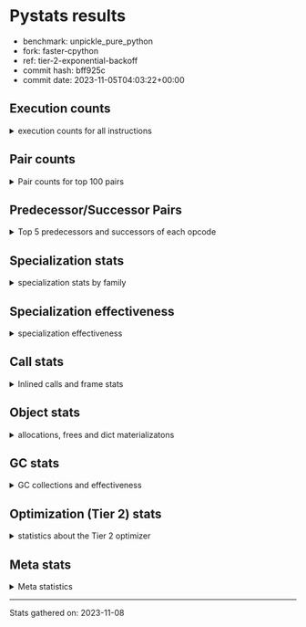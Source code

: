 
# Pystats results

- benchmark: unpickle_pure_python
- fork: faster-cpython
- ref: tier-2-exponential-backoff
- commit hash: bff925c
- commit date: 2023-11-05T04:03:22+00:00

## Execution counts

<details>
<summary> execution counts for all instructions </summary>

|Name | Count | Self | Cumulative | Miss ratio | 
|---|---:|---:|---:|---:|
| LOAD_FAST | 263,018,080 | 25.5% | 25.5% |  |
| LOAD_ATTR_INSTANCE_VALUE | 73,046,040 | 7.1% | 32.6% |  |
| POP_JUMP_IF_TRUE | 52,598,880 | 5.1% | 37.7% |  |
| STORE_FAST | 52,298,820 | 5.1% | 42.8% |  |
| POP_JUMP_IF_FALSE | 52,076,820 | 5.0% | 47.8% |  |
| LOAD_GLOBAL_BUILTIN | 49,522,680 | 4.8% | 52.6% |  |
| LOAD_CONST | 45,691,000 | 4.4% | 57.0% |  |
| TO_BOOL | 38,974,320 | 3.8% | 60.8% |  |
| CALL_LEN | 30,726,140 | 3.0% | 63.8% |  |
| RESUME_CHECK | 26,821,940 | 2.6% | 66.4% |  |
| RETURN_VALUE | 26,329,420 | 2.6% | 69.0% |  |
| CALL_METHOD_DESCRIPTOR_FAST | 25,924,700 | 2.5% | 71.5% |  |
| COMPARE_OP_INT | 25,866,420 | 2.5% | 74.0% | 0.0% |
| BINARY_SUBSCR | 25,711,660 | 2.5% | 76.5% |  |
| TO_BOOL_ALWAYS_TRUE | 25,618,840 | 2.5% | 79.0% | 0.9% |
| LOAD_ATTR_METHOD_LAZY_DICT | 25,615,400 | 2.5% | 81.4% |  |
| POP_TOP | 21,452,180 | 2.1% | 83.5% |  |
| BINARY_SUBSCR_DICT | 15,180,800 | 1.5% | 85.0% |  |
| LOAD_GLOBAL_MODULE | 14,928,140 | 1.4% | 86.4% |  |
| LOAD_FAST_LOAD_FAST | 14,424,760 | 1.4% | 87.8% |  |
| CALL_PY_EXACT_ARGS | 14,070,900 | 1.4% | 89.2% | 62.5% |
| PUSH_NULL | 13,880,900 | 1.3% | 90.5% |  |
| RETURN_CONST | 13,754,400 | 1.3% | 91.9% |  |
| TO_BOOL_BOOL | 13,617,780 | 1.3% | 93.2% |  |
| CALL_ISINSTANCE | 13,491,560 | 1.3% | 94.5% |  |
| ENTER_EXECUTOR | 13,481,960 | 1.3% | 95.8% |  |
| CALL_BOUND_METHOD_EXACT_ARGS | 12,559,780 | 1.2% | 97.0% |  |
| CALL_BUILTIN_O | 7,838,960 | 0.8% | 97.8% |  |
| STORE_SUBSCR_DICT | 5,161,600 | 0.5% | 98.3% |  |
| CALL | 5,157,780 | 0.5% | 98.8% |  |
| STORE_ATTR_INSTANCE_VALUE | 2,332,400 | 0.2% | 99.0% |  |
| NOP | 1,997,840 | 0.2% | 99.2% |  |
| CALL_BUILTIN_FAST | 1,246,920 | 0.1% | 99.3% |  |
| LOAD_ATTR | 1,010,220 | 0.1% | 99.4% |  |
| BINARY_SUBSCR_TUPLE_INT | 645,440 | 0.1% | 99.5% |  |
| LOAD_ATTR_METHOD_NO_DICT | 596,020 | 0.1% | 99.5% |  |
| LOAD_ATTR_METHOD_WITH_VALUES | 445,480 | 0.0% | 99.6% |  |
| BUILD_LIST | 435,280 | 0.0% | 99.6% |  |
| TO_BOOL_NONE | 312,000 | 0.0% | 99.7% | 71.3% |
| LOAD_ATTR_MODULE | 282,640 | 0.0% | 99.7% |  |
| INTERPRETER_EXIT | 230,740 | 0.0% | 99.7% |  |
| BINARY_SUBSCR_LIST_INT | 205,500 | 0.0% | 99.7% |  |
| BUILD_MAP | 179,520 | 0.0% | 99.8% |  |
| CALL_LIST_APPEND | 179,180 | 0.0% | 99.8% |  |
| SWAP | 155,920 | 0.0% | 99.8% |  |
| POP_JUMP_IF_NONE | 144,960 | 0.0% | 99.8% |  |
| GET_ITER | 129,260 | 0.0% | 99.8% |  |
| CALL_KW | 128,640 | 0.0% | 99.8% |  |
| LOAD_ATTR_NONDESCRIPTOR_WITH_VALUES | 121,440 | 0.0% | 99.8% |  |
| CALL_BUILTIN_CLASS | 103,180 | 0.0% | 99.8% |  |
| FOR_ITER_RANGE | 103,040 | 0.0% | 99.9% |  |
| BINARY_OP_ADD_INT | 102,740 | 0.0% | 99.9% |  |
| BUILD_TUPLE | 92,800 | 0.0% | 99.9% |  |
| IS_OP | 89,520 | 0.0% | 99.9% |  |
| COMPARE_OP | 83,080 | 0.0% | 99.9% |  |
| COPY | 79,360 | 0.0% | 99.9% |  |
| STORE_ATTR | 78,600 | 0.0% | 99.9% |  |
| CHECK_EXC_MATCH | 76,800 | 0.0% | 99.9% |  |
| POP_EXCEPT | 76,800 | 0.0% | 99.9% |  |
| PUSH_EXC_INFO | 76,800 | 0.0% | 99.9% |  |
| DELETE_FAST | 76,800 | 0.0% | 99.9% |  |
| RAISE_VARARGS | 76,800 | 0.0% | 99.9% |  |
| UNPACK_SEQUENCE_TUPLE | 76,780 | 0.0% | 100.0% |  |
| CALL_TYPE_1 | 70,200 | 0.0% | 100.0% |  |
| STORE_SUBSCR | 51,680 | 0.0% | 100.0% |  |
| CALL_METHOD_DESCRIPTOR_O | 41,480 | 0.0% | 100.0% |  |
| CALL_METHOD_DESCRIPTOR_FAST_WITH_KEYWORDS | 40,440 | 0.0% | 100.0% |  |
| BINARY_OP | 39,940 | 0.0% | 100.0% |  |
| FOR_ITER_LIST | 27,080 | 0.0% | 100.0% |  |
| CALL_FUNCTION_EX | 25,840 | 0.0% | 100.0% |  |
| COMPARE_OP_STR | 25,780 | 0.0% | 100.0% |  |
| LOAD_FAST_CHECK | 25,680 | 0.0% | 100.0% |  |
| STORE_SLICE | 25,600 | 0.0% | 100.0% |  |
| CALL_METHOD_DESCRIPTOR_NOARGS | 25,340 | 0.0% | 100.0% |  |
| CALL_PY_WITH_DEFAULTS | 24,700 | 0.0% | 100.0% |  |
| JUMP_FORWARD | 18,080 | 0.0% | 100.0% |  |
| CONTAINS_OP | 16,000 | 0.0% | 100.0% |  |
| TO_BOOL_INT | 15,740 | 0.0% | 100.0% |  |
| EXTENDED_ARG | 14,800 | 0.0% | 100.0% |  |
| LOAD_GLOBAL | 5,240 | 0.0% | 100.0% |  |
| JUMP_BACKWARD | 2,480 | 0.0% | 100.0% |  |
| RESUME | 1,160 | 0.0% | 100.0% |  |
| FOR_ITER_TUPLE | 1,040 | 0.0% | 100.0% |  |
| STORE_FAST_STORE_FAST | 700 | 0.0% | 100.0% |  |
| UNPACK_SEQUENCE_TWO_TUPLE | 660 | 0.0% | 100.0% |  |
| POP_JUMP_IF_NOT_NONE | 400 | 0.0% | 100.0% |  |
| FOR_ITER | 280 | 0.0% | 100.0% |  |
| LOAD_DEREF | 240 | 0.0% | 100.0% |  |
| EXIT_INIT_CHECK | 220 | 0.0% | 100.0% |  |
| CALL_ALLOC_AND_ENTER_INIT | 220 | 0.0% | 100.0% |  |
| LOAD_ATTR_WITH_HINT | 180 | 0.0% | 100.0% |  |
| UNPACK_SEQUENCE | 120 | 0.0% | 100.0% |  |
| CALL_INTRINSIC_1 | 80 | 0.0% | 100.0% |  |
| COPY_FREE_VARS | 80 | 0.0% | 100.0% |  |
| LIST_EXTEND | 80 | 0.0% | 100.0% |  |
| BINARY_OP_SUBTRACT_FLOAT | 60 | 0.0% | 100.0% |  |


</details>

## Pair counts

<details>
<summary> Pair counts for top 100 pairs </summary>

|Pair | Count | Self | Cumulative | 
|---|---:|---:|---:|
| LOAD_FAST LOAD_ATTR_INSTANCE_VALUE | 73,043,780 | 7.1% | 7.1% |
| POP_JUMP_IF_FALSE LOAD_FAST | 51,579,220 | 5.0% | 12.1% |
| STORE_FAST LOAD_FAST | 49,778,840 | 4.8% | 16.9% |
| LOAD_GLOBAL_BUILTIN LOAD_FAST | 49,202,400 | 4.8% | 21.7% |
| POP_JUMP_IF_TRUE LOAD_GLOBAL_BUILTIN | 38,979,480 | 3.8% | 25.5% |
| TO_BOOL POP_JUMP_IF_TRUE | 38,963,540 | 3.8% | 29.2% |
| LOAD_FAST TO_BOOL | 38,963,440 | 3.8% | 33.0% |
| LOAD_FAST CALL_LEN | 30,710,160 | 3.0% | 36.0% |
| RESUME_CHECK LOAD_FAST | 26,361,520 | 2.6% | 38.6% |
| COMPARE_OP_INT POP_JUMP_IF_FALSE | 25,764,380 | 2.5% | 41.0% |
| CALL_METHOD_DESCRIPTOR_FAST STORE_FAST | 25,745,520 | 2.5% | 43.5% |
| LOAD_FAST RETURN_VALUE | 25,728,400 | 2.5% | 46.0% |
| LOAD_CONST BINARY_SUBSCR | 25,702,560 | 2.5% | 48.5% |
| TO_BOOL_ALWAYS_TRUE POP_JUMP_IF_FALSE | 25,614,660 | 2.5% | 51.0% |
| LOAD_ATTR_INSTANCE_VALUE LOAD_ATTR_METHOD_LAZY_DICT | 25,590,360 | 2.5% | 53.5% |
| LOAD_ATTR_METHOD_LAZY_DICT LOAD_FAST | 25,590,200 | 2.5% | 56.0% |
| LOAD_FAST CALL_METHOD_DESCRIPTOR_FAST | 25,567,600 | 2.5% | 58.5% |
| CALL_LEN LOAD_FAST | 25,549,000 | 2.5% | 60.9% |
| LOAD_FAST COMPARE_OP_INT | 25,548,760 | 2.5% | 63.4% |
| CALL_PY_EXACT_ARGS RESUME_CHECK | 13,904,580 | 1.3% | 64.8% |
| PUSH_NULL LOAD_FAST | 13,756,600 | 1.3% | 66.1% |
| RETURN_VALUE STORE_FAST | 13,619,600 | 1.3% | 67.4% |
| LOAD_FAST CALL_PY_EXACT_ARGS | 13,598,160 | 1.3% | 68.7% |
| LOAD_FAST_LOAD_FAST LOAD_CONST | 13,593,900 | 1.3% | 70.1% |
| LOAD_FAST LOAD_GLOBAL_MODULE | 13,510,280 | 1.3% | 71.4% |
| RETURN_CONST POP_TOP | 13,499,040 | 1.3% | 72.7% |
| TO_BOOL_BOOL POP_JUMP_IF_TRUE | 13,492,300 | 1.3% | 74.0% |
| CALL_ISINSTANCE TO_BOOL_BOOL | 13,491,440 | 1.3% | 75.3% |
| POP_JUMP_IF_TRUE LOAD_FAST_LOAD_FAST | 13,491,200 | 1.3% | 76.6% |
| LOAD_GLOBAL_MODULE CALL_ISINSTANCE | 13,414,560 | 1.3% | 77.9% |
| BINARY_SUBSCR BINARY_SUBSCR_DICT | 13,414,440 | 1.3% | 79.2% |
| BINARY_SUBSCR_DICT PUSH_NULL | 13,414,380 | 1.3% | 80.5% |
| POP_TOP ENTER_EXECUTOR | 13,353,120 | 1.3% | 81.8% |
| ENTER_EXECUTOR TO_BOOL_ALWAYS_TRUE | 13,132,020 | 1.3% | 83.1% |
| LOAD_ATTR_INSTANCE_VALUE LOAD_CONST | 13,087,100 | 1.3% | 84.3% |
| CALL_BOUND_METHOD_EXACT_ARGS RESUME_CHECK | 12,559,780 | 1.2% | 85.6% |
| LOAD_ATTR_INSTANCE_VALUE TO_BOOL_ALWAYS_TRUE | 12,482,560 | 1.2% | 86.8% |
| RETURN_VALUE LOAD_CONST | 11,724,800 | 1.1% | 87.9% |
| LOAD_ATTR_INSTANCE_VALUE LOAD_FAST | 9,160,360 | 0.9% | 88.8% |
| POP_TOP RETURN_CONST | 7,902,560 | 0.8% | 89.6% |
| CALL_BUILTIN_O POP_TOP | 7,782,640 | 0.8% | 90.3% |
| LOAD_CONST CALL_BOUND_METHOD_EXACT_ARGS | 7,731,140 | 0.7% | 91.1% |
| BINARY_SUBSCR STORE_FAST | 6,809,640 | 0.7% | 91.7% |
| LOAD_ATTR_INSTANCE_VALUE STORE_FAST | 5,350,320 | 0.5% | 92.2% |
| LOAD_FAST LOAD_GLOBAL_BUILTIN | 5,139,040 | 0.5% | 92.7% |
| BINARY_SUBSCR LOAD_FAST | 5,068,820 | 0.5% | 93.2% |
| STORE_SUBSCR_DICT RETURN_CONST | 5,058,920 | 0.5% | 93.7% |
| CALL_LEN STORE_SUBSCR_DICT | 5,043,160 | 0.5% | 94.2% |
| LOAD_CONST LOAD_CONST | 4,853,920 | 0.5% | 94.7% |
| LOAD_FAST CALL_BOUND_METHOD_EXACT_ARGS | 4,787,080 | 0.5% | 95.1% |
| LOAD_ATTR_INSTANCE_VALUE LOAD_GLOBAL_BUILTIN | 4,751,680 | 0.5% | 95.6% |
| LOAD_CONST CALL | 4,736,800 | 0.5% | 96.1% |
| CALL CALL_BUILTIN_O | 4,736,360 | 0.5% | 96.5% |
| NOP LOAD_FAST | 1,920,320 | 0.2% | 96.7% |
| STORE_FAST NOP | 1,895,040 | 0.2% | 96.9% |
| LOAD_FAST STORE_ATTR_INSTANCE_VALUE | 1,870,640 | 0.2% | 97.1% |
| LOAD_FAST BINARY_SUBSCR_DICT | 1,766,360 | 0.2% | 97.2% |
| BINARY_SUBSCR_DICT CALL_BUILTIN_O | 1,740,760 | 0.2% | 97.4% |
| LOAD_CONST LOAD_FAST | 1,102,000 | 0.1% | 97.5% |
| STORE_ATTR_INSTANCE_VALUE LOAD_FAST | 1,075,880 | 0.1% | 97.6% |
| LOAD_ATTR LOAD_FAST | 846,320 | 0.1% | 97.7% |
| LOAD_GLOBAL_MODULE LOAD_CONST | 714,920 | 0.1% | 97.8% |
| RETURN_VALUE CALL_BUILTIN_FAST | 691,120 | 0.1% | 97.8% |
| LOAD_ATTR_INSTANCE_VALUE LOAD_ATTR | 666,180 | 0.1% | 97.9% |
| LOAD_ATTR_INSTANCE_VALUE LOAD_GLOBAL_MODULE | 658,720 | 0.1% | 98.0% |
| LOAD_CONST BINARY_SUBSCR_TUPLE_INT | 645,360 | 0.1% | 98.0% |
| CALL_BUILTIN_FAST LOAD_CONST | 614,380 | 0.1% | 98.1% |
| BINARY_SUBSCR_TUPLE_INT CALL_BUILTIN_O | 614,360 | 0.1% | 98.2% |
| LOAD_ATTR_INSTANCE_VALUE LOAD_ATTR_METHOD_NO_DICT | 510,480 | 0.0% | 98.2% |
| STORE_ATTR_INSTANCE_VALUE RETURN_CONST | 487,400 | 0.0% | 98.2% |
| LOAD_FAST_LOAD_FAST STORE_ATTR_INSTANCE_VALUE | 460,960 | 0.0% | 98.3% |
| LOAD_FAST CALL_BUILTIN_FAST | 407,600 | 0.0% | 98.3% |
| BUILD_LIST LOAD_FAST | 358,400 | 0.0% | 98.4% |
| BINARY_SUBSCR CALL_BUILTIN_O | 358,360 | 0.0% | 98.4% |
| LOAD_ATTR_METHOD_NO_DICT CALL_METHOD_DESCRIPTOR_FAST | 332,600 | 0.0% | 98.4% |
| LOAD_FAST LOAD_ATTR | 314,480 | 0.0% | 98.5% |
| TO_BOOL_NONE POP_JUMP_IF_FALSE | 307,800 | 0.0% | 98.5% |
| CALL_BUILTIN_FAST RETURN_VALUE | 307,180 | 0.0% | 98.5% |
| STORE_ATTR_INSTANCE_VALUE LOAD_FAST_LOAD_FAST | 307,120 | 0.0% | 98.6% |
| LOAD_FAST LOAD_CONST | 286,320 | 0.0% | 98.6% |
| LOAD_FAST PUSH_NULL | 285,780 | 0.0% | 98.6% |
| LOAD_GLOBAL_MODULE LOAD_ATTR_MODULE | 282,160 | 0.0% | 98.6% |
| POP_JUMP_IF_FALSE LOAD_GLOBAL_MODULE | 277,240 | 0.0% | 98.7% |
| LOAD_FAST LOAD_ATTR_METHOD_WITH_VALUES | 266,560 | 0.0% | 98.7% |
| LOAD_ATTR_METHOD_WITH_VALUES CALL_PY_EXACT_ARGS | 256,280 | 0.0% | 98.7% |
| LOAD_FAST CALL | 241,720 | 0.0% | 98.7% |
| STORE_ATTR_INSTANCE_VALUE LOAD_CONST | 230,780 | 0.0% | 98.8% |
| RETURN_CONST INTERPRETER_EXIT | 230,740 | 0.0% | 98.8% |
| CACHE RESUME_CHECK | 230,620 | 0.0% | 98.8% |
| LOAD_ATTR_METHOD_NO_DICT LOAD_FAST | 198,160 | 0.0% | 98.8% |
| STORE_FAST LOAD_GLOBAL_BUILTIN | 188,160 | 0.0% | 98.8% |
| LOAD_ATTR_MODULE PUSH_NULL | 180,160 | 0.0% | 98.9% |
| LOAD_FAST_LOAD_FAST LOAD_FAST | 179,820 | 0.0% | 98.9% |
| LOAD_GLOBAL_MODULE LOAD_FAST | 179,740 | 0.0% | 98.9% |
| RESUME_CHECK LOAD_GLOBAL_BUILTIN | 179,360 | 0.0% | 98.9% |
| LOAD_ATTR_INSTANCE_VALUE TO_BOOL_NONE | 179,220 | 0.0% | 98.9% |
| CALL_LIST_APPEND BUILD_LIST | 179,180 | 0.0% | 98.9% |
| CALL_METHOD_DESCRIPTOR_FAST LOAD_FAST | 179,180 | 0.0% | 99.0% |
| LOAD_ATTR_INSTANCE_VALUE CALL_LIST_APPEND | 179,160 | 0.0% | 99.0% |
| CALL_PY_EXACT_ARGS CALL_PY_EXACT_ARGS | 165,840 | 0.0% | 99.0% |


</details>

## Predecessor/Successor Pairs

<details>
<summary> Top 5 predecessors and successors of each opcode </summary>

### STORE_SLICE

<details>
<summary> Successors and predecessors for STORE_SLICE </summary>

|Predecessors | Count | Percentage | 
|---|---:|---:|
| LOAD_CONST | 25,600 | 100.0% |

|Successors | Count | Percentage | 
|---|---:|---:|
| RETURN_CONST | 25,600 | 100.0% |


</details>

### CACHE

<details>
<summary> Successors and predecessors for CACHE </summary>

|Successors | Count | Percentage | 
|---|---:|---:|
| RESUME_CHECK | 230,620 | 99.9% |
| RESUME | 120 | 0.1% |


</details>

### BINARY_SUBSCR

<details>
<summary> Successors and predecessors for BINARY_SUBSCR </summary>

|Predecessors | Count | Percentage | 
|---|---:|---:|
| LOAD_CONST | 25,702,560 | 100.0% |
| BINARY_SUBSCR | 8,860 | 0.0% |
| LOAD_FAST | 200 | 0.0% |
| BINARY_OP | 20 | 0.0% |
| BINARY_OP_ADD_INT | 20 | 0.0% |

|Successors | Count | Percentage | 
|---|---:|---:|
| BINARY_SUBSCR_DICT | 13,414,440 | 52.2% |
| STORE_FAST | 6,809,640 | 26.5% |
| LOAD_FAST | 5,068,820 | 19.7% |
| CALL_BUILTIN_O | 358,360 | 1.4% |
| BUILD_TUPLE | 51,200 | 0.2% |


</details>

### CHECK_EXC_MATCH

<details>
<summary> Successors and predecessors for CHECK_EXC_MATCH </summary>

|Predecessors | Count | Percentage | 
|---|---:|---:|
| LOAD_GLOBAL_MODULE | 76,780 | 100.0% |
| LOAD_GLOBAL | 20 | 0.0% |

|Successors | Count | Percentage | 
|---|---:|---:|
| POP_JUMP_IF_FALSE | 76,800 | 100.0% |


</details>

### EXIT_INIT_CHECK

<details>
<summary> Successors and predecessors for EXIT_INIT_CHECK </summary>

|Predecessors | Count | Percentage | 
|---|---:|---:|
| RETURN_CONST | 220 | 100.0% |

|Successors | Count | Percentage | 
|---|---:|---:|
| RETURN_VALUE | 220 | 100.0% |


</details>

### GET_ITER

<details>
<summary> Successors and predecessors for GET_ITER </summary>

|Predecessors | Count | Percentage | 
|---|---:|---:|
| CALL_BUILTIN_CLASS | 102,380 | 79.2% |
| CALL_METHOD_DESCRIPTOR_FAST_WITH_KEYWORDS | 25,660 | 19.9% |
| LOAD_FAST | 1,180 | 0.9% |
| CALL | 40 | 0.0% |

|Successors | Count | Percentage | 
|---|---:|---:|
| FOR_ITER_RANGE | 102,440 | 79.3% |
| FOR_ITER_LIST | 26,180 | 20.3% |
| FOR_ITER_TUPLE | 500 | 0.4% |
| FOR_ITER | 140 | 0.1% |


</details>

### INTERPRETER_EXIT

<details>
<summary> Successors and predecessors for INTERPRETER_EXIT </summary>

|Predecessors | Count | Percentage | 
|---|---:|---:|
| RETURN_CONST | 230,740 | 100.0% |


</details>

### NOP

<details>
<summary> Successors and predecessors for NOP </summary>

|Predecessors | Count | Percentage | 
|---|---:|---:|
| STORE_FAST | 1,895,040 | 94.9% |
| NOP | 76,800 | 3.8% |
| POP_JUMP_IF_FALSE | 25,680 | 1.3% |
| STORE_ATTR_INSTANCE_VALUE | 220 | 0.0% |
| POP_TOP | 80 | 0.0% |

|Successors | Count | Percentage | 
|---|---:|---:|
| LOAD_FAST | 1,920,320 | 96.1% |
| NOP | 76,800 | 3.8% |
| LOAD_GLOBAL_BUILTIN | 520 | 0.0% |
| LOAD_GLOBAL | 120 | 0.0% |
| LOAD_DEREF | 80 | 0.0% |


</details>

### POP_EXCEPT

<details>
<summary> Successors and predecessors for POP_EXCEPT </summary>

|Predecessors | Count | Percentage | 
|---|---:|---:|
| SWAP | 76,800 | 100.0% |

|Successors | Count | Percentage | 
|---|---:|---:|
| LOAD_CONST | 76,800 | 100.0% |


</details>

### POP_TOP

<details>
<summary> Successors and predecessors for POP_TOP </summary>

|Predecessors | Count | Percentage | 
|---|---:|---:|
| RETURN_CONST | 13,499,040 | 62.9% |
| CALL_BUILTIN_O | 7,782,640 | 36.3% |
| RETURN_VALUE | 118,560 | 0.6% |
| CALL_KW | 25,680 | 0.1% |
| CALL_BUILTIN_FAST | 25,580 | 0.1% |

|Successors | Count | Percentage | 
|---|---:|---:|
| ENTER_EXECUTOR | 13,353,120 | 62.2% |
| RETURN_CONST | 7,902,560 | 36.8% |
| LOAD_FAST | 162,480 | 0.8% |
| LOAD_FAST_LOAD_FAST | 15,760 | 0.1% |
| EXTENDED_ARG | 14,800 | 0.1% |


</details>

### PUSH_EXC_INFO

<details>
<summary> Successors and predecessors for PUSH_EXC_INFO </summary>

|Predecessors | Count | Percentage | 
|---|---:|---:|
| RAISE_VARARGS | 76,800 | 100.0% |

|Successors | Count | Percentage | 
|---|---:|---:|
| LOAD_GLOBAL_MODULE | 76,760 | 99.9% |
| LOAD_GLOBAL | 40 | 0.1% |


</details>

### PUSH_NULL

<details>
<summary> Successors and predecessors for PUSH_NULL </summary>

|Predecessors | Count | Percentage | 
|---|---:|---:|
| BINARY_SUBSCR_DICT | 13,414,380 | 96.6% |
| LOAD_FAST | 285,780 | 2.1% |
| LOAD_ATTR_MODULE | 180,160 | 1.3% |
| LOAD_ATTR | 400 | 0.0% |
| LOAD_DEREF | 160 | 0.0% |

|Successors | Count | Percentage | 
|---|---:|---:|
| LOAD_FAST | 13,756,600 | 99.1% |
| LOAD_CONST | 102,700 | 0.7% |
| LOAD_FAST_LOAD_FAST | 18,880 | 0.1% |
| LOAD_GLOBAL_MODULE | 1,360 | 0.0% |
| CALL | 960 | 0.0% |


</details>

### RETURN_VALUE

<details>
<summary> Successors and predecessors for RETURN_VALUE </summary>

|Predecessors | Count | Percentage | 
|---|---:|---:|
| LOAD_FAST | 25,728,400 | 97.7% |
| CALL_BUILTIN_FAST | 307,180 | 1.2% |
| RETURN_VALUE | 76,880 | 0.3% |
| DELETE_FAST | 76,800 | 0.3% |
| CALL_METHOD_DESCRIPTOR_O | 41,420 | 0.2% |

|Successors | Count | Percentage | 
|---|---:|---:|
| STORE_FAST | 13,619,600 | 51.7% |
| LOAD_CONST | 11,724,800 | 44.5% |
| CALL_BUILTIN_FAST | 691,120 | 2.6% |
| POP_TOP | 118,560 | 0.5% |
| RETURN_VALUE | 76,880 | 0.3% |


</details>

### STORE_SUBSCR

<details>
<summary> Successors and predecessors for STORE_SUBSCR </summary>

|Predecessors | Count | Percentage | 
|---|---:|---:|
| LOAD_CONST | 51,200 | 99.1% |
| STORE_SUBSCR | 360 | 0.7% |
| CALL | 40 | 0.1% |
| BINARY_SUBSCR | 20 | 0.0% |
| BINARY_SUBSCR_LIST_INT | 20 | 0.0% |

|Successors | Count | Percentage | 
|---|---:|---:|
| RETURN_CONST | 51,240 | 99.1% |
| STORE_SUBSCR | 360 | 0.7% |
| STORE_SUBSCR_DICT | 60 | 0.1% |
| JUMP_BACKWARD | 20 | 0.0% |


</details>

### TO_BOOL

<details>
<summary> Successors and predecessors for TO_BOOL </summary>

|Predecessors | Count | Percentage | 
|---|---:|---:|
| LOAD_FAST | 38,963,440 | 100.0% |
| TO_BOOL | 9,920 | 0.0% |
| LOAD_ATTR | 260 | 0.0% |
| LOAD_ATTR_INSTANCE_VALUE | 260 | 0.0% |
| CALL | 200 | 0.0% |

|Successors | Count | Percentage | 
|---|---:|---:|
| POP_JUMP_IF_TRUE | 38,963,540 | 100.0% |
| TO_BOOL | 9,920 | 0.0% |
| TO_BOOL_BOOL | 380 | 0.0% |
| POP_JUMP_IF_FALSE | 340 | 0.0% |
| TO_BOOL_ALWAYS_TRUE | 60 | 0.0% |


</details>

### BINARY_OP

<details>
<summary> Successors and predecessors for BINARY_OP </summary>

|Predecessors | Count | Percentage | 
|---|---:|---:|
| CALL_BUILTIN_FAST | 23,760 | 59.5% |
| LOAD_FAST | 15,000 | 37.6% |
| BINARY_OP | 860 | 2.2% |
| CALL | 160 | 0.4% |
| LOAD_CONST | 160 | 0.4% |

|Successors | Count | Percentage | 
|---|---:|---:|
| CALL_BOUND_METHOD_EXACT_ARGS | 18,000 | 45.1% |
| LOAD_FAST | 14,960 | 37.5% |
| RETURN_VALUE | 5,460 | 13.7% |
| BINARY_OP | 860 | 2.2% |
| CALL | 280 | 0.7% |


</details>

### BUILD_LIST

<details>
<summary> Successors and predecessors for BUILD_LIST </summary>

|Predecessors | Count | Percentage | 
|---|---:|---:|
| CALL_LIST_APPEND | 179,180 | 41.2% |
| STORE_ATTR_INSTANCE_VALUE | 153,560 | 35.3% |
| LOAD_ATTR_INSTANCE_VALUE | 76,780 | 17.6% |
| BUILD_TUPLE | 25,600 | 5.9% |
| LOAD_FAST | 80 | 0.0% |

|Successors | Count | Percentage | 
|---|---:|---:|
| LOAD_FAST | 358,400 | 82.3% |
| CALL_BUILTIN_O | 76,760 | 17.6% |
| LOAD_DEREF | 80 | 0.0% |
| CALL | 40 | 0.0% |


</details>

### BUILD_MAP

<details>
<summary> Successors and predecessors for BUILD_MAP </summary>

|Predecessors | Count | Percentage | 
|---|---:|---:|
| LOAD_ATTR_INSTANCE_VALUE | 102,380 | 57.0% |
| STORE_ATTR_INSTANCE_VALUE | 77,000 | 42.9% |
| LOAD_FAST | 80 | 0.0% |
| STORE_ATTR | 40 | 0.0% |
| LOAD_ATTR | 20 | 0.0% |

|Successors | Count | Percentage | 
|---|---:|---:|
| CALL_BUILTIN_O | 102,360 | 57.0% |
| LOAD_FAST | 77,040 | 42.9% |
| CALL_FUNCTION_EX | 80 | 0.0% |
| CALL | 40 | 0.0% |


</details>

### BUILD_TUPLE

<details>
<summary> Successors and predecessors for BUILD_TUPLE </summary>

|Predecessors | Count | Percentage | 
|---|---:|---:|
| BINARY_SUBSCR | 51,200 | 55.2% |
| LOAD_FAST_CHECK | 25,680 | 27.7% |
| LOAD_FAST_LOAD_FAST | 15,840 | 17.1% |
| LOAD_FAST | 80 | 0.1% |

|Successors | Count | Percentage | 
|---|---:|---:|
| LOAD_FAST | 41,360 | 44.6% |
| RETURN_VALUE | 25,680 | 27.7% |
| BUILD_LIST | 25,600 | 27.6% |
| STORE_FAST | 80 | 0.1% |
| CALL | 40 | 0.0% |


</details>

### CALL

<details>
<summary> Successors and predecessors for CALL </summary>

|Predecessors | Count | Percentage | 
|---|---:|---:|
| LOAD_CONST | 4,736,800 | 91.8% |
| LOAD_FAST | 241,720 | 4.7% |
| LOAD_ATTR_INSTANCE_VALUE | 76,880 | 1.5% |
| CALL_BUILTIN_FAST | 76,780 | 1.5% |
| ENTER_EXECUTOR | 15,080 | 0.3% |

|Successors | Count | Percentage | 
|---|---:|---:|
| CALL_BUILTIN_O | 4,736,360 | 91.8% |
| LOAD_FAST | 154,340 | 3.0% |
| RESUME_CHECK | 101,680 | 2.0% |
| STORE_FAST | 78,000 | 1.5% |
| RAISE_VARARGS | 76,800 | 1.5% |


</details>

### CALL_FUNCTION_EX

<details>
<summary> Successors and predecessors for CALL_FUNCTION_EX </summary>

|Predecessors | Count | Percentage | 
|---|---:|---:|
| LOAD_FAST | 25,680 | 99.4% |
| BUILD_MAP | 80 | 0.3% |
| CALL_INTRINSIC_1 | 80 | 0.3% |

|Successors | Count | Percentage | 
|---|---:|---:|
| LOAD_FAST | 25,600 | 99.1% |
| POP_TOP | 80 | 0.3% |
| COPY_FREE_VARS | 80 | 0.3% |
| RESUME_CHECK | 60 | 0.2% |
| RESUME | 20 | 0.1% |


</details>

### CALL_INTRINSIC_1

<details>
<summary> Successors and predecessors for CALL_INTRINSIC_1 </summary>

|Predecessors | Count | Percentage | 
|---|---:|---:|
| LIST_EXTEND | 80 | 100.0% |

|Successors | Count | Percentage | 
|---|---:|---:|
| CALL_FUNCTION_EX | 80 | 100.0% |


</details>

### CALL_KW

<details>
<summary> Successors and predecessors for CALL_KW </summary>

|Predecessors | Count | Percentage | 
|---|---:|---:|
| LOAD_CONST | 128,640 | 100.0% |

|Successors | Count | Percentage | 
|---|---:|---:|
| LOAD_ATTR_METHOD_WITH_VALUES | 76,960 | 59.8% |
| POP_TOP | 25,680 | 20.0% |
| RETURN_VALUE | 25,600 | 19.9% |
| RESUME_CHECK | 240 | 0.2% |
| LOAD_ATTR | 80 | 0.1% |


</details>

### COMPARE_OP

<details>
<summary> Successors and predecessors for COMPARE_OP </summary>

|Predecessors | Count | Percentage | 
|---|---:|---:|
| LOAD_ATTR_MODULE | 76,780 | 92.4% |
| LOAD_CONST | 3,440 | 4.1% |
| COPY | 2,120 | 2.6% |
| COMPARE_OP | 440 | 0.5% |
| LOAD_ATTR | 100 | 0.1% |

|Successors | Count | Percentage | 
|---|---:|---:|
| POP_JUMP_IF_FALSE | 81,680 | 98.3% |
| COMPARE_OP_INT | 780 | 0.9% |
| COMPARE_OP | 440 | 0.5% |
| POP_JUMP_IF_TRUE | 80 | 0.1% |
| COMPARE_OP_STR | 60 | 0.1% |


</details>

### CONTAINS_OP

<details>
<summary> Successors and predecessors for CONTAINS_OP </summary>

|Predecessors | Count | Percentage | 
|---|---:|---:|
| LOAD_ATTR_INSTANCE_VALUE | 15,800 | 98.8% |
| LOAD_FAST | 160 | 1.0% |
| LOAD_ATTR | 40 | 0.2% |

|Successors | Count | Percentage | 
|---|---:|---:|
| POP_JUMP_IF_TRUE | 15,760 | 98.5% |
| POP_JUMP_IF_FALSE | 240 | 1.5% |


</details>

### COPY

<details>
<summary> Successors and predecessors for COPY </summary>

|Predecessors | Count | Percentage | 
|---|---:|---:|
| SWAP | 79,120 | 99.7% |
| LOAD_FAST | 240 | 0.3% |

|Successors | Count | Percentage | 
|---|---:|---:|
| COMPARE_OP_INT | 77,000 | 97.0% |
| COMPARE_OP | 2,120 | 2.7% |
| TO_BOOL_BOOL | 200 | 0.3% |
| TO_BOOL | 40 | 0.1% |


</details>

### COPY_FREE_VARS

<details>
<summary> Successors and predecessors for COPY_FREE_VARS </summary>

|Predecessors | Count | Percentage | 
|---|---:|---:|
| CALL_FUNCTION_EX | 80 | 100.0% |

|Successors | Count | Percentage | 
|---|---:|---:|
| RESUME_CHECK | 60 | 75.0% |
| RESUME | 20 | 25.0% |


</details>

### DELETE_FAST

<details>
<summary> Successors and predecessors for DELETE_FAST </summary>

|Predecessors | Count | Percentage | 
|---|---:|---:|
| STORE_FAST | 76,800 | 100.0% |

|Successors | Count | Percentage | 
|---|---:|---:|
| RETURN_VALUE | 76,800 | 100.0% |


</details>

### ENTER_EXECUTOR

<details>
<summary> Successors and predecessors for ENTER_EXECUTOR </summary>

|Predecessors | Count | Percentage | 
|---|---:|---:|
| POP_TOP | 13,353,120 | 99.0% |
| STORE_SUBSCR_DICT | 102,380 | 0.8% |
| STORE_FAST | 25,360 | 0.2% |
| ENTER_EXECUTOR | 960 | 0.0% |
| JUMP_BACKWARD | 140 | 0.0% |

|Successors | Count | Percentage | 
|---|---:|---:|
| TO_BOOL_ALWAYS_TRUE | 13,132,020 | 97.4% |
| TO_BOOL_NONE | 128,500 | 1.0% |
| LOAD_FAST | 102,700 | 0.8% |
| RETURN_CONST | 102,400 | 0.8% |
| CALL | 15,080 | 0.1% |


</details>

### EXTENDED_ARG

<details>
<summary> Successors and predecessors for EXTENDED_ARG </summary>

|Predecessors | Count | Percentage | 
|---|---:|---:|
| POP_TOP | 14,800 | 100.0% |

|Successors | Count | Percentage | 
|---|---:|---:|
| JUMP_FORWARD | 14,800 | 100.0% |


</details>

### FOR_ITER

<details>
<summary> Successors and predecessors for FOR_ITER </summary>

|Predecessors | Count | Percentage | 
|---|---:|---:|
| GET_ITER | 140 | 50.0% |
| JUMP_BACKWARD | 140 | 50.0% |

|Successors | Count | Percentage | 
|---|---:|---:|
| STORE_FAST | 120 | 42.9% |
| FOR_ITER_LIST | 60 | 21.4% |
| FOR_ITER_RANGE | 40 | 14.3% |
| FOR_ITER_TUPLE | 40 | 14.3% |
| UNPACK_SEQUENCE | 20 | 7.1% |


</details>

### IS_OP

<details>
<summary> Successors and predecessors for IS_OP </summary>

|Predecessors | Count | Percentage | 
|---|---:|---:|
| LOAD_GLOBAL_BUILTIN | 70,020 | 78.2% |
| LOAD_GLOBAL_MODULE | 18,980 | 21.2% |
| CALL_TYPE_1 | 180 | 0.2% |
| LOAD_FAST_LOAD_FAST | 160 | 0.2% |
| LOAD_GLOBAL | 120 | 0.1% |

|Successors | Count | Percentage | 
|---|---:|---:|
| POP_JUMP_IF_FALSE | 63,920 | 71.4% |
| POP_JUMP_IF_TRUE | 25,600 | 28.6% |


</details>

### JUMP_BACKWARD

<details>
<summary> Successors and predecessors for JUMP_BACKWARD </summary>

|Predecessors | Count | Percentage | 
|---|---:|---:|
| POP_TOP | 1,520 | 61.3% |
| STORE_FAST | 320 | 12.9% |
| STORE_SUBSCR_DICT | 300 | 12.1% |
| ENTER_EXECUTOR | 220 | 8.9% |
| FOR_ITER_TUPLE | 100 | 4.0% |

|Successors | Count | Percentage | 
|---|---:|---:|
| FOR_ITER_LIST | 840 | 33.9% |
| FOR_ITER_RANGE | 560 | 22.6% |
| FOR_ITER_TUPLE | 500 | 20.2% |
| LOAD_FAST | 300 | 12.1% |
| ENTER_EXECUTOR | 140 | 5.6% |


</details>

### JUMP_FORWARD

<details>
<summary> Successors and predecessors for JUMP_FORWARD </summary>

|Predecessors | Count | Percentage | 
|---|---:|---:|
| EXTENDED_ARG | 14,800 | 81.9% |
| POP_JUMP_IF_FALSE | 1,920 | 10.6% |
| POP_TOP | 1,280 | 7.1% |
| STORE_FAST | 80 | 0.4% |

|Successors | Count | Percentage | 
|---|---:|---:|
| LOAD_FAST | 17,440 | 96.5% |
| LOAD_FAST_LOAD_FAST | 560 | 3.1% |
| LOAD_GLOBAL | 40 | 0.2% |
| LOAD_GLOBAL_BUILTIN | 40 | 0.2% |


</details>

### LIST_EXTEND

<details>
<summary> Successors and predecessors for LIST_EXTEND </summary>

|Predecessors | Count | Percentage | 
|---|---:|---:|
| LOAD_DEREF | 80 | 100.0% |

|Successors | Count | Percentage | 
|---|---:|---:|
| CALL_INTRINSIC_1 | 80 | 100.0% |


</details>

### LOAD_ATTR

<details>
<summary> Successors and predecessors for LOAD_ATTR </summary>

|Predecessors | Count | Percentage | 
|---|---:|---:|
| LOAD_ATTR_INSTANCE_VALUE | 666,180 | 65.9% |
| LOAD_FAST | 314,480 | 31.1% |
| LOAD_GLOBAL_BUILTIN | 25,580 | 2.5% |
| LOAD_ATTR | 3,100 | 0.3% |
| LOAD_GLOBAL_MODULE | 300 | 0.0% |

|Successors | Count | Percentage | 
|---|---:|---:|
| LOAD_FAST | 846,320 | 83.8% |
| STORE_FAST | 77,880 | 7.7% |
| SWAP | 76,800 | 7.6% |
| LOAD_ATTR | 3,100 | 0.3% |
| LOAD_ATTR_INSTANCE_VALUE | 2,260 | 0.2% |


</details>

### LOAD_CONST

<details>
<summary> Successors and predecessors for LOAD_CONST </summary>

|Predecessors | Count | Percentage | 
|---|---:|---:|
| LOAD_FAST_LOAD_FAST | 13,593,900 | 29.8% |
| LOAD_ATTR_INSTANCE_VALUE | 13,087,100 | 28.6% |
| RETURN_VALUE | 11,724,800 | 25.7% |
| LOAD_CONST | 4,853,920 | 10.6% |
| LOAD_GLOBAL_MODULE | 714,920 | 1.6% |

|Successors | Count | Percentage | 
|---|---:|---:|
| BINARY_SUBSCR | 25,702,560 | 56.3% |
| CALL_BOUND_METHOD_EXACT_ARGS | 7,731,140 | 16.9% |
| LOAD_CONST | 4,853,920 | 10.6% |
| CALL | 4,736,800 | 10.4% |
| LOAD_FAST | 1,102,000 | 2.4% |


</details>

### LOAD_DEREF

<details>
<summary> Successors and predecessors for LOAD_DEREF </summary>

|Predecessors | Count | Percentage | 
|---|---:|---:|
| NOP | 80 | 33.3% |
| BUILD_LIST | 80 | 33.3% |
| RESUME_CHECK | 60 | 25.0% |
| RESUME | 20 | 8.3% |

|Successors | Count | Percentage | 
|---|---:|---:|
| PUSH_NULL | 160 | 66.7% |
| LIST_EXTEND | 80 | 33.3% |


</details>

### LOAD_FAST

<details>
<summary> Successors and predecessors for LOAD_FAST </summary>

|Predecessors | Count | Percentage | 
|---|---:|---:|
| POP_JUMP_IF_FALSE | 51,579,220 | 19.6% |
| STORE_FAST | 49,778,840 | 18.9% |
| LOAD_GLOBAL_BUILTIN | 49,202,400 | 18.7% |
| RESUME_CHECK | 26,361,520 | 10.0% |
| LOAD_ATTR_METHOD_LAZY_DICT | 25,590,200 | 9.7% |

|Successors | Count | Percentage | 
|---|---:|---:|
| LOAD_ATTR_INSTANCE_VALUE | 73,043,780 | 27.8% |
| TO_BOOL | 38,963,440 | 14.8% |
| CALL_LEN | 30,710,160 | 11.7% |
| RETURN_VALUE | 25,728,400 | 9.8% |
| CALL_METHOD_DESCRIPTOR_FAST | 25,567,600 | 9.7% |


</details>

### LOAD_FAST_CHECK

<details>
<summary> Successors and predecessors for LOAD_FAST_CHECK </summary>

|Predecessors | Count | Percentage | 
|---|---:|---:|
| LOAD_FAST | 25,680 | 100.0% |

|Successors | Count | Percentage | 
|---|---:|---:|
| BUILD_TUPLE | 25,680 | 100.0% |


</details>

### LOAD_FAST_LOAD_FAST

<details>
<summary> Successors and predecessors for LOAD_FAST_LOAD_FAST </summary>

|Predecessors | Count | Percentage | 
|---|---:|---:|
| POP_JUMP_IF_TRUE | 13,491,200 | 93.5% |
| STORE_ATTR_INSTANCE_VALUE | 307,120 | 2.1% |
| RESUME_CHECK | 153,780 | 1.1% |
| STORE_FAST | 102,860 | 0.7% |
| BINARY_SUBSCR_LIST_INT | 102,680 | 0.7% |

|Successors | Count | Percentage | 
|---|---:|---:|
| LOAD_CONST | 13,593,900 | 94.2% |
| STORE_ATTR_INSTANCE_VALUE | 460,960 | 3.2% |
| LOAD_FAST | 179,820 | 1.2% |
| STORE_ATTR | 77,120 | 0.5% |
| CALL_BUILTIN_FAST | 51,200 | 0.4% |


</details>

### LOAD_GLOBAL

<details>
<summary> Successors and predecessors for LOAD_GLOBAL </summary>

|Predecessors | Count | Percentage | 
|---|---:|---:|
| LOAD_FAST | 680 | 13.0% |
| STORE_FAST | 680 | 13.0% |
| POP_JUMP_IF_FALSE | 640 | 12.2% |
| PUSH_NULL | 400 | 7.6% |
| POP_JUMP_IF_TRUE | 400 | 7.6% |

|Successors | Count | Percentage | 
|---|---:|---:|
| LOAD_GLOBAL_MODULE | 1,380 | 26.3% |
| LOAD_GLOBAL_BUILTIN | 1,240 | 23.7% |
| LOAD_FAST | 1,060 | 20.2% |
| CALL | 420 | 8.0% |
| LOAD_ATTR | 280 | 5.3% |


</details>

### POP_JUMP_IF_FALSE

<details>
<summary> Successors and predecessors for POP_JUMP_IF_FALSE </summary>

|Predecessors | Count | Percentage | 
|---|---:|---:|
| COMPARE_OP_INT | 25,764,380 | 49.5% |
| TO_BOOL_ALWAYS_TRUE | 25,614,660 | 49.2% |
| TO_BOOL_NONE | 307,800 | 0.6% |
| TO_BOOL_BOOL | 125,480 | 0.2% |
| COMPARE_OP | 81,680 | 0.2% |

|Successors | Count | Percentage | 
|---|---:|---:|
| LOAD_FAST | 51,579,220 | 99.0% |
| LOAD_GLOBAL_MODULE | 277,240 | 0.5% |
| LOAD_GLOBAL_BUILTIN | 85,880 | 0.2% |
| STORE_FAST | 76,800 | 0.1% |
| NOP | 25,680 | 0.0% |


</details>

### POP_JUMP_IF_NONE

<details>
<summary> Successors and predecessors for POP_JUMP_IF_NONE </summary>

|Predecessors | Count | Percentage | 
|---|---:|---:|
| LOAD_FAST | 144,960 | 100.0% |

|Successors | Count | Percentage | 
|---|---:|---:|
| LOAD_CONST | 76,800 | 53.0% |
| LOAD_FAST | 48,800 | 33.7% |
| LOAD_GLOBAL_BUILTIN | 18,920 | 13.1% |
| LOAD_FAST_LOAD_FAST | 240 | 0.2% |
| LOAD_GLOBAL | 120 | 0.1% |


</details>

### POP_JUMP_IF_NOT_NONE

<details>
<summary> Successors and predecessors for POP_JUMP_IF_NOT_NONE </summary>

|Predecessors | Count | Percentage | 
|---|---:|---:|
| LOAD_FAST | 400 | 100.0% |

|Successors | Count | Percentage | 
|---|---:|---:|
| LOAD_FAST | 240 | 60.0% |
| LOAD_GLOBAL | 80 | 20.0% |
| LOAD_GLOBAL_BUILTIN | 40 | 10.0% |
| LOAD_GLOBAL_MODULE | 40 | 10.0% |


</details>

### POP_JUMP_IF_TRUE

<details>
<summary> Successors and predecessors for POP_JUMP_IF_TRUE </summary>

|Predecessors | Count | Percentage | 
|---|---:|---:|
| TO_BOOL | 38,963,540 | 74.1% |
| TO_BOOL_BOOL | 13,492,300 | 25.7% |
| COMPARE_OP_INT | 101,600 | 0.2% |
| IS_OP | 25,600 | 0.0% |
| CONTAINS_OP | 15,760 | 0.0% |

|Successors | Count | Percentage | 
|---|---:|---:|
| LOAD_GLOBAL_BUILTIN | 38,979,480 | 74.1% |
| LOAD_FAST_LOAD_FAST | 13,491,200 | 25.6% |
| LOAD_GLOBAL_MODULE | 76,760 | 0.1% |
| LOAD_FAST | 51,040 | 0.1% |
| LOAD_GLOBAL | 400 | 0.0% |


</details>

### RAISE_VARARGS

<details>
<summary> Successors and predecessors for RAISE_VARARGS </summary>

|Predecessors | Count | Percentage | 
|---|---:|---:|
| CALL | 76,800 | 100.0% |

|Successors | Count | Percentage | 
|---|---:|---:|
| PUSH_EXC_INFO | 76,800 | 100.0% |


</details>

### RETURN_CONST

<details>
<summary> Successors and predecessors for RETURN_CONST </summary>

|Predecessors | Count | Percentage | 
|---|---:|---:|
| POP_TOP | 7,902,560 | 57.5% |
| STORE_SUBSCR_DICT | 5,058,920 | 36.8% |
| STORE_ATTR_INSTANCE_VALUE | 487,400 | 3.5% |
| ENTER_EXECUTOR | 102,400 | 0.7% |
| STORE_ATTR | 77,000 | 0.6% |

|Successors | Count | Percentage | 
|---|---:|---:|
| POP_TOP | 13,499,040 | 98.1% |
| INTERPRETER_EXIT | 230,740 | 1.7% |
| STORE_FAST | 24,320 | 0.2% |
| EXIT_INIT_CHECK | 220 | 0.0% |
| RETURN_VALUE | 80 | 0.0% |


</details>

### STORE_ATTR

<details>
<summary> Successors and predecessors for STORE_ATTR </summary>

|Predecessors | Count | Percentage | 
|---|---:|---:|
| LOAD_FAST_LOAD_FAST | 77,120 | 98.1% |
| LOAD_FAST | 1,280 | 1.6% |
| STORE_ATTR | 200 | 0.3% |

|Successors | Count | Percentage | 
|---|---:|---:|
| RETURN_CONST | 77,000 | 98.0% |
| STORE_ATTR_INSTANCE_VALUE | 800 | 1.0% |
| LOAD_FAST | 280 | 0.4% |
| STORE_ATTR | 200 | 0.3% |
| LOAD_CONST | 100 | 0.1% |


</details>

### STORE_FAST

<details>
<summary> Successors and predecessors for STORE_FAST </summary>

|Predecessors | Count | Percentage | 
|---|---:|---:|
| CALL_METHOD_DESCRIPTOR_FAST | 25,745,520 | 49.2% |
| RETURN_VALUE | 13,619,600 | 26.0% |
| BINARY_SUBSCR | 6,809,640 | 13.0% |
| LOAD_ATTR_INSTANCE_VALUE | 5,350,320 | 10.2% |
| FOR_ITER_RANGE | 103,040 | 0.2% |

|Successors | Count | Percentage | 
|---|---:|---:|
| LOAD_FAST | 49,778,840 | 95.2% |
| NOP | 1,895,040 | 3.6% |
| LOAD_GLOBAL_BUILTIN | 188,160 | 0.4% |
| LOAD_GLOBAL_MODULE | 153,800 | 0.3% |
| LOAD_FAST_LOAD_FAST | 102,860 | 0.2% |


</details>

### STORE_FAST_STORE_FAST

<details>
<summary> Successors and predecessors for STORE_FAST_STORE_FAST </summary>

|Predecessors | Count | Percentage | 
|---|---:|---:|
| UNPACK_SEQUENCE_TWO_TUPLE | 660 | 94.3% |
| UNPACK_SEQUENCE | 40 | 5.7% |

|Successors | Count | Percentage | 
|---|---:|---:|
| LOAD_FAST | 620 | 88.6% |
| LOAD_FAST_LOAD_FAST | 80 | 11.4% |


</details>

### SWAP

<details>
<summary> Successors and predecessors for SWAP </summary>

|Predecessors | Count | Percentage | 
|---|---:|---:|
| LOAD_FAST | 79,120 | 50.7% |
| LOAD_ATTR | 76,800 | 49.3% |

|Successors | Count | Percentage | 
|---|---:|---:|
| COPY | 79,120 | 50.7% |
| POP_EXCEPT | 76,800 | 49.3% |


</details>

### UNPACK_SEQUENCE

<details>
<summary> Successors and predecessors for UNPACK_SEQUENCE </summary>

|Predecessors | Count | Percentage | 
|---|---:|---:|
| RETURN_VALUE | 40 | 33.3% |
| CALL | 20 | 16.7% |
| FOR_ITER | 20 | 16.7% |
| CALL_BUILTIN_FAST | 20 | 16.7% |
| FOR_ITER_LIST | 20 | 16.7% |

|Successors | Count | Percentage | 
|---|---:|---:|
| STORE_FAST_STORE_FAST | 40 | 33.3% |
| UNPACK_SEQUENCE_TWO_TUPLE | 40 | 33.3% |
| STORE_FAST | 20 | 16.7% |
| UNPACK_SEQUENCE_TUPLE | 20 | 16.7% |


</details>

### RESUME

<details>
<summary> Successors and predecessors for RESUME </summary>

|Predecessors | Count | Percentage | 
|---|---:|---:|
| CALL | 520 | 44.8% |
| CALL_PY_EXACT_ARGS | 480 | 41.4% |
| CACHE | 120 | 10.3% |
| CALL_FUNCTION_EX | 20 | 1.7% |
| COPY_FREE_VARS | 20 | 1.7% |

|Successors | Count | Percentage | 
|---|---:|---:|
| LOAD_FAST | 860 | 74.1% |
| LOAD_GLOBAL | 200 | 17.2% |
| LOAD_FAST_LOAD_FAST | 60 | 5.2% |
| LOAD_DEREF | 20 | 1.7% |
| RETURN_CONST | 20 | 1.7% |


</details>

### BINARY_OP_ADD_INT

<details>
<summary> Successors and predecessors for BINARY_OP_ADD_INT </summary>

|Predecessors | Count | Percentage | 
|---|---:|---:|
| LOAD_CONST | 102,700 | 100.0% |
| BINARY_OP | 40 | 0.0% |

|Successors | Count | Percentage | 
|---|---:|---:|
| BINARY_SUBSCR_LIST_INT | 102,660 | 99.9% |
| STORE_FAST | 60 | 0.1% |
| BINARY_SUBSCR | 20 | 0.0% |


</details>

### BINARY_OP_SUBTRACT_FLOAT

<details>
<summary> Successors and predecessors for BINARY_OP_SUBTRACT_FLOAT </summary>

|Predecessors | Count | Percentage | 
|---|---:|---:|
| LOAD_FAST | 40 | 66.7% |
| BINARY_OP | 20 | 33.3% |

|Successors | Count | Percentage | 
|---|---:|---:|
| RETURN_VALUE | 60 | 100.0% |


</details>

### BINARY_SUBSCR_DICT

<details>
<summary> Successors and predecessors for BINARY_SUBSCR_DICT </summary>

|Predecessors | Count | Percentage | 
|---|---:|---:|
| BINARY_SUBSCR | 13,414,440 | 88.4% |
| LOAD_FAST | 1,766,360 | 11.6% |

|Successors | Count | Percentage | 
|---|---:|---:|
| PUSH_NULL | 13,414,380 | 88.4% |
| CALL_BUILTIN_O | 1,740,760 | 11.5% |
| LOAD_FAST | 25,580 | 0.2% |
| STORE_FAST | 60 | 0.0% |
| CALL | 20 | 0.0% |


</details>

### BINARY_SUBSCR_LIST_INT

<details>
<summary> Successors and predecessors for BINARY_SUBSCR_LIST_INT </summary>

|Predecessors | Count | Percentage | 
|---|---:|---:|
| LOAD_FAST | 102,780 | 50.0% |
| BINARY_OP_ADD_INT | 102,660 | 50.0% |
| BINARY_SUBSCR | 60 | 0.0% |

|Successors | Count | Percentage | 
|---|---:|---:|
| LOAD_FAST_LOAD_FAST | 102,680 | 50.0% |
| STORE_SUBSCR_DICT | 102,660 | 50.0% |
| CALL_BOUND_METHOD_EXACT_ARGS | 120 | 0.1% |
| STORE_SUBSCR | 20 | 0.0% |
| CALL | 20 | 0.0% |


</details>

### BINARY_SUBSCR_TUPLE_INT

<details>
<summary> Successors and predecessors for BINARY_SUBSCR_TUPLE_INT </summary>

|Predecessors | Count | Percentage | 
|---|---:|---:|
| LOAD_CONST | 645,360 | 100.0% |
| BINARY_SUBSCR | 80 | 0.0% |

|Successors | Count | Percentage | 
|---|---:|---:|
| CALL_BUILTIN_O | 614,360 | 95.2% |
| RETURN_VALUE | 25,580 | 4.0% |
| CALL_PY_EXACT_ARGS | 5,400 | 0.8% |
| STORE_FAST | 60 | 0.0% |
| CALL | 40 | 0.0% |


</details>

### CALL_ALLOC_AND_ENTER_INIT

<details>
<summary> Successors and predecessors for CALL_ALLOC_AND_ENTER_INIT </summary>

|Predecessors | Count | Percentage | 
|---|---:|---:|
| LOAD_ATTR_INSTANCE_VALUE | 200 | 90.9% |
| CALL | 20 | 9.1% |

|Successors | Count | Percentage | 
|---|---:|---:|
| RESUME_CHECK | 220 | 100.0% |


</details>

### CALL_BOUND_METHOD_EXACT_ARGS

<details>
<summary> Successors and predecessors for CALL_BOUND_METHOD_EXACT_ARGS </summary>

|Predecessors | Count | Percentage | 
|---|---:|---:|
| LOAD_CONST | 7,731,140 | 61.6% |
| LOAD_FAST | 4,787,080 | 38.1% |
| RETURN_VALUE | 21,120 | 0.2% |
| BINARY_OP | 18,000 | 0.1% |
| LOAD_GLOBAL_MODULE | 1,720 | 0.0% |

|Successors | Count | Percentage | 
|---|---:|---:|
| RESUME_CHECK | 12,559,780 | 100.0% |


</details>

### CALL_BUILTIN_CLASS

<details>
<summary> Successors and predecessors for CALL_BUILTIN_CLASS </summary>

|Predecessors | Count | Percentage | 
|---|---:|---:|
| LOAD_CONST | 102,360 | 99.2% |
| CALL | 580 | 0.6% |
| LOAD_FAST | 240 | 0.2% |

|Successors | Count | Percentage | 
|---|---:|---:|
| GET_ITER | 102,380 | 99.2% |
| STORE_FAST | 580 | 0.6% |
| LOAD_FAST | 220 | 0.2% |


</details>

### CALL_BUILTIN_FAST

<details>
<summary> Successors and predecessors for CALL_BUILTIN_FAST </summary>

|Predecessors | Count | Percentage | 
|---|---:|---:|
| RETURN_VALUE | 691,120 | 55.4% |
| LOAD_FAST | 407,600 | 32.7% |
| LOAD_CONST | 77,080 | 6.2% |
| LOAD_FAST_LOAD_FAST | 51,200 | 4.1% |
| LOAD_GLOBAL_MODULE | 18,920 | 1.5% |

|Successors | Count | Percentage | 
|---|---:|---:|
| LOAD_CONST | 614,380 | 49.3% |
| RETURN_VALUE | 307,180 | 24.6% |
| TO_BOOL_BOOL | 77,000 | 6.2% |
| CALL | 76,780 | 6.2% |
| UNPACK_SEQUENCE_TUPLE | 76,760 | 6.2% |


</details>

### CALL_BUILTIN_O

<details>
<summary> Successors and predecessors for CALL_BUILTIN_O </summary>

|Predecessors | Count | Percentage | 
|---|---:|---:|
| CALL | 4,736,360 | 60.4% |
| BINARY_SUBSCR_DICT | 1,740,760 | 22.2% |
| BINARY_SUBSCR_TUPLE_INT | 614,360 | 7.8% |
| BINARY_SUBSCR | 358,360 | 4.6% |
| LOAD_FAST | 133,080 | 1.7% |

|Successors | Count | Percentage | 
|---|---:|---:|
| POP_TOP | 7,782,640 | 99.3% |
| CALL_METHOD_DESCRIPTOR_FAST | 24,280 | 0.3% |
| LOAD_FAST | 15,940 | 0.2% |
| STORE_SUBSCR_DICT | 15,720 | 0.2% |
| RETURN_VALUE | 220 | 0.0% |


</details>

### CALL_ISINSTANCE

<details>
<summary> Successors and predecessors for CALL_ISINSTANCE </summary>

|Predecessors | Count | Percentage | 
|---|---:|---:|
| LOAD_GLOBAL_MODULE | 13,414,560 | 99.4% |
| LOAD_GLOBAL_BUILTIN | 76,880 | 0.6% |
| CALL | 120 | 0.0% |

|Successors | Count | Percentage | 
|---|---:|---:|
| TO_BOOL_BOOL | 13,491,440 | 100.0% |
| TO_BOOL | 120 | 0.0% |


</details>

### CALL_LEN

<details>
<summary> Successors and predecessors for CALL_LEN </summary>

|Predecessors | Count | Percentage | 
|---|---:|---:|
| LOAD_FAST | 30,710,160 | 99.9% |
| LOAD_ATTR_INSTANCE_VALUE | 15,720 | 0.1% |
| CALL | 260 | 0.0% |

|Successors | Count | Percentage | 
|---|---:|---:|
| LOAD_FAST | 25,549,000 | 83.2% |
| STORE_SUBSCR_DICT | 5,043,160 | 16.4% |
| LOAD_CONST | 102,380 | 0.3% |
| STORE_FAST | 31,360 | 0.1% |
| CALL_BUILTIN_FAST | 200 | 0.0% |


</details>

### CALL_LIST_APPEND

<details>
<summary> Successors and predecessors for CALL_LIST_APPEND </summary>

|Predecessors | Count | Percentage | 
|---|---:|---:|
| LOAD_ATTR_INSTANCE_VALUE | 179,160 | 100.0% |
| CALL | 20 | 0.0% |

|Successors | Count | Percentage | 
|---|---:|---:|
| BUILD_LIST | 179,180 | 100.0% |


</details>

### CALL_METHOD_DESCRIPTOR_FAST

<details>
<summary> Successors and predecessors for CALL_METHOD_DESCRIPTOR_FAST </summary>

|Predecessors | Count | Percentage | 
|---|---:|---:|
| LOAD_FAST | 25,567,600 | 98.6% |
| LOAD_ATTR_METHOD_NO_DICT | 332,600 | 1.3% |
| CALL_BUILTIN_O | 24,280 | 0.1% |
| CALL | 180 | 0.0% |
| LOAD_GLOBAL_MODULE | 40 | 0.0% |

|Successors | Count | Percentage | 
|---|---:|---:|
| STORE_FAST | 25,745,520 | 99.3% |
| LOAD_FAST | 179,180 | 0.7% |


</details>

### CALL_METHOD_DESCRIPTOR_FAST_WITH_KEYWORDS

<details>
<summary> Successors and predecessors for CALL_METHOD_DESCRIPTOR_FAST_WITH_KEYWORDS </summary>

|Predecessors | Count | Percentage | 
|---|---:|---:|
| LOAD_CONST | 40,400 | 99.9% |
| CALL | 40 | 0.1% |

|Successors | Count | Percentage | 
|---|---:|---:|
| GET_ITER | 25,660 | 63.5% |
| STORE_FAST | 14,780 | 36.5% |


</details>

### CALL_METHOD_DESCRIPTOR_NOARGS

<details>
<summary> Successors and predecessors for CALL_METHOD_DESCRIPTOR_NOARGS </summary>

|Predecessors | Count | Percentage | 
|---|---:|---:|
| LOAD_ATTR_METHOD_LAZY_DICT | 24,920 | 98.3% |
| LOAD_ATTR_METHOD_NO_DICT | 320 | 1.3% |
| CALL | 100 | 0.4% |

|Successors | Count | Percentage | 
|---|---:|---:|
| LOAD_FAST | 24,540 | 96.8% |
| LOAD_CONST | 280 | 1.1% |
| CALL_PY_EXACT_ARGS | 280 | 1.1% |
| STORE_FAST | 220 | 0.9% |
| CALL | 20 | 0.1% |


</details>

### CALL_METHOD_DESCRIPTOR_O

<details>
<summary> Successors and predecessors for CALL_METHOD_DESCRIPTOR_O </summary>

|Predecessors | Count | Percentage | 
|---|---:|---:|
| LOAD_FAST | 41,400 | 99.8% |
| CALL | 40 | 0.1% |
| LOAD_CONST | 40 | 0.1% |

|Successors | Count | Percentage | 
|---|---:|---:|
| RETURN_VALUE | 41,420 | 99.9% |
| LOAD_CONST | 60 | 0.1% |


</details>

### CALL_PY_EXACT_ARGS

<details>
<summary> Successors and predecessors for CALL_PY_EXACT_ARGS </summary>

|Predecessors | Count | Percentage | 
|---|---:|---:|
| LOAD_FAST | 13,598,160 | 96.6% |
| LOAD_ATTR_METHOD_WITH_VALUES | 256,280 | 1.8% |
| CALL_PY_EXACT_ARGS | 165,840 | 1.2% |
| LOAD_FAST_LOAD_FAST | 44,400 | 0.3% |
| BINARY_SUBSCR_TUPLE_INT | 5,400 | 0.0% |

|Successors | Count | Percentage | 
|---|---:|---:|
| RESUME_CHECK | 13,904,580 | 98.8% |
| CALL_PY_EXACT_ARGS | 165,840 | 1.2% |
| RESUME | 480 | 0.0% |


</details>

### CALL_PY_WITH_DEFAULTS

<details>
<summary> Successors and predecessors for CALL_PY_WITH_DEFAULTS </summary>

|Predecessors | Count | Percentage | 
|---|---:|---:|
| LOAD_ATTR_METHOD_WITH_VALUES | 24,280 | 98.3% |
| LOAD_FAST | 320 | 1.3% |
| CALL | 100 | 0.4% |

|Successors | Count | Percentage | 
|---|---:|---:|
| RESUME_CHECK | 24,700 | 100.0% |


</details>

### CALL_TYPE_1

<details>
<summary> Successors and predecessors for CALL_TYPE_1 </summary>

|Predecessors | Count | Percentage | 
|---|---:|---:|
| LOAD_FAST | 69,960 | 99.7% |
| CALL | 120 | 0.2% |
| LOAD_CONST | 80 | 0.1% |
| LOAD_GLOBAL_BUILTIN | 40 | 0.1% |

|Successors | Count | Percentage | 
|---|---:|---:|
| LOAD_GLOBAL_BUILTIN | 51,120 | 72.8% |
| STORE_FAST | 18,860 | 26.9% |
| IS_OP | 180 | 0.3% |
| LOAD_GLOBAL | 40 | 0.1% |


</details>

### COMPARE_OP_INT

<details>
<summary> Successors and predecessors for COMPARE_OP_INT </summary>

|Predecessors | Count | Percentage | 
|---|---:|---:|
| LOAD_FAST | 25,548,760 | 98.8% |
| LOAD_CONST | 137,720 | 0.5% |
| COPY | 77,000 | 0.3% |
| LOAD_GLOBAL_MODULE | 76,960 | 0.3% |
| LOAD_ATTR_NONDESCRIPTOR_WITH_VALUES | 25,200 | 0.1% |

|Successors | Count | Percentage | 
|---|---:|---:|
| POP_JUMP_IF_FALSE | 25,764,380 | 99.6% |
| POP_JUMP_IF_TRUE | 101,600 | 0.4% |
| LOAD_FAST | 440 | 0.0% |


</details>

### COMPARE_OP_STR

<details>
<summary> Successors and predecessors for COMPARE_OP_STR </summary>

|Predecessors | Count | Percentage | 
|---|---:|---:|
| LOAD_CONST | 25,720 | 99.8% |
| COMPARE_OP | 60 | 0.2% |

|Successors | Count | Percentage | 
|---|---:|---:|
| POP_JUMP_IF_FALSE | 25,780 | 100.0% |


</details>

### FOR_ITER_LIST

<details>
<summary> Successors and predecessors for FOR_ITER_LIST </summary>

|Predecessors | Count | Percentage | 
|---|---:|---:|
| GET_ITER | 26,180 | 96.7% |
| JUMP_BACKWARD | 840 | 3.1% |
| FOR_ITER | 60 | 0.2% |

|Successors | Count | Percentage | 
|---|---:|---:|
| STORE_FAST | 26,160 | 96.6% |
| UNPACK_SEQUENCE_TWO_TUPLE | 580 | 2.1% |
| LOAD_FAST | 320 | 1.2% |
| UNPACK_SEQUENCE | 20 | 0.1% |


</details>

### FOR_ITER_RANGE

<details>
<summary> Successors and predecessors for FOR_ITER_RANGE </summary>

|Predecessors | Count | Percentage | 
|---|---:|---:|
| GET_ITER | 102,440 | 99.4% |
| JUMP_BACKWARD | 560 | 0.5% |
| FOR_ITER | 40 | 0.0% |

|Successors | Count | Percentage | 
|---|---:|---:|
| STORE_FAST | 103,040 | 100.0% |


</details>

### FOR_ITER_TUPLE

<details>
<summary> Successors and predecessors for FOR_ITER_TUPLE </summary>

|Predecessors | Count | Percentage | 
|---|---:|---:|
| GET_ITER | 500 | 48.1% |
| JUMP_BACKWARD | 500 | 48.1% |
| FOR_ITER | 40 | 3.8% |

|Successors | Count | Percentage | 
|---|---:|---:|
| STORE_FAST | 780 | 75.0% |
| LOAD_GLOBAL_BUILTIN | 120 | 11.5% |
| JUMP_BACKWARD | 100 | 9.6% |
| LOAD_GLOBAL | 40 | 3.8% |


</details>

### LOAD_ATTR_INSTANCE_VALUE

<details>
<summary> Successors and predecessors for LOAD_ATTR_INSTANCE_VALUE </summary>

|Predecessors | Count | Percentage | 
|---|---:|---:|
| LOAD_FAST | 73,043,780 | 100.0% |
| LOAD_ATTR | 2,260 | 0.0% |

|Successors | Count | Percentage | 
|---|---:|---:|
| LOAD_ATTR_METHOD_LAZY_DICT | 25,590,360 | 35.0% |
| LOAD_CONST | 13,087,100 | 17.9% |
| TO_BOOL_ALWAYS_TRUE | 12,482,560 | 17.1% |
| LOAD_FAST | 9,160,360 | 12.5% |
| STORE_FAST | 5,350,320 | 7.3% |


</details>

### LOAD_ATTR_METHOD_LAZY_DICT

<details>
<summary> Successors and predecessors for LOAD_ATTR_METHOD_LAZY_DICT </summary>

|Predecessors | Count | Percentage | 
|---|---:|---:|
| LOAD_ATTR_INSTANCE_VALUE | 25,590,360 | 99.9% |
| LOAD_FAST | 24,920 | 0.1% |
| LOAD_ATTR | 120 | 0.0% |

|Successors | Count | Percentage | 
|---|---:|---:|
| LOAD_FAST | 25,590,200 | 99.9% |
| CALL_METHOD_DESCRIPTOR_NOARGS | 24,920 | 0.1% |
| CALL | 280 | 0.0% |


</details>

### LOAD_ATTR_METHOD_NO_DICT

<details>
<summary> Successors and predecessors for LOAD_ATTR_METHOD_NO_DICT </summary>

|Predecessors | Count | Percentage | 
|---|---:|---:|
| LOAD_ATTR_INSTANCE_VALUE | 510,480 | 85.6% |
| LOAD_FAST | 66,360 | 11.1% |
| LOAD_ATTR_NONDESCRIPTOR_WITH_VALUES | 18,840 | 3.2% |
| LOAD_ATTR | 300 | 0.1% |
| CALL_BUILTIN_FAST | 40 | 0.0% |

|Successors | Count | Percentage | 
|---|---:|---:|
| CALL_METHOD_DESCRIPTOR_FAST | 332,600 | 55.8% |
| LOAD_FAST | 198,160 | 33.2% |
| LOAD_CONST | 40,500 | 6.8% |
| LOAD_GLOBAL_BUILTIN | 24,280 | 4.1% |
| CALL_METHOD_DESCRIPTOR_NOARGS | 320 | 0.1% |


</details>

### LOAD_ATTR_METHOD_WITH_VALUES

<details>
<summary> Successors and predecessors for LOAD_ATTR_METHOD_WITH_VALUES </summary>

|Predecessors | Count | Percentage | 
|---|---:|---:|
| LOAD_FAST | 266,560 | 59.8% |
| LOAD_ATTR_INSTANCE_VALUE | 101,440 | 22.8% |
| CALL_KW | 76,960 | 17.3% |
| LOAD_ATTR | 520 | 0.1% |

|Successors | Count | Percentage | 
|---|---:|---:|
| CALL_PY_EXACT_ARGS | 256,280 | 57.5% |
| LOAD_FAST | 139,000 | 31.2% |
| LOAD_FAST_LOAD_FAST | 25,580 | 5.7% |
| CALL_PY_WITH_DEFAULTS | 24,280 | 5.5% |
| LOAD_CONST | 220 | 0.0% |


</details>

### LOAD_ATTR_MODULE

<details>
<summary> Successors and predecessors for LOAD_ATTR_MODULE </summary>

|Predecessors | Count | Percentage | 
|---|---:|---:|
| LOAD_GLOBAL_MODULE | 282,160 | 99.8% |
| LOAD_ATTR | 320 | 0.1% |
| LOAD_FAST | 160 | 0.1% |

|Successors | Count | Percentage | 
|---|---:|---:|
| PUSH_NULL | 180,160 | 63.7% |
| COMPARE_OP | 76,780 | 27.2% |
| LOAD_FAST | 25,640 | 9.1% |
| STORE_FAST | 60 | 0.0% |


</details>

### LOAD_ATTR_NONDESCRIPTOR_WITH_VALUES

<details>
<summary> Successors and predecessors for LOAD_ATTR_NONDESCRIPTOR_WITH_VALUES </summary>

|Predecessors | Count | Percentage | 
|---|---:|---:|
| LOAD_FAST | 120,320 | 99.1% |
| LOAD_FAST_LOAD_FAST | 960 | 0.8% |
| LOAD_ATTR | 160 | 0.1% |

|Successors | Count | Percentage | 
|---|---:|---:|
| STORE_FAST | 76,780 | 63.2% |
| COMPARE_OP_INT | 25,200 | 20.8% |
| LOAD_ATTR_METHOD_NO_DICT | 18,840 | 15.5% |
| CALL | 520 | 0.4% |
| COMPARE_OP | 80 | 0.1% |


</details>

### LOAD_ATTR_WITH_HINT

<details>
<summary> Successors and predecessors for LOAD_ATTR_WITH_HINT </summary>

|Predecessors | Count | Percentage | 
|---|---:|---:|
| LOAD_FAST | 120 | 66.7% |
| LOAD_ATTR | 60 | 33.3% |

|Successors | Count | Percentage | 
|---|---:|---:|
| CALL | 180 | 100.0% |


</details>

### LOAD_GLOBAL_BUILTIN

<details>
<summary> Successors and predecessors for LOAD_GLOBAL_BUILTIN </summary>

|Predecessors | Count | Percentage | 
|---|---:|---:|
| POP_JUMP_IF_TRUE | 38,979,480 | 78.7% |
| LOAD_FAST | 5,139,040 | 10.4% |
| LOAD_ATTR_INSTANCE_VALUE | 4,751,680 | 9.6% |
| STORE_FAST | 188,160 | 0.4% |
| RESUME_CHECK | 179,360 | 0.4% |

|Successors | Count | Percentage | 
|---|---:|---:|
| LOAD_FAST | 49,202,400 | 99.4% |
| LOAD_CONST | 102,500 | 0.2% |
| CALL_ISINSTANCE | 76,880 | 0.2% |
| IS_OP | 70,020 | 0.1% |
| LOAD_FAST_LOAD_FAST | 25,660 | 0.1% |


</details>

### LOAD_GLOBAL_MODULE

<details>
<summary> Successors and predecessors for LOAD_GLOBAL_MODULE </summary>

|Predecessors | Count | Percentage | 
|---|---:|---:|
| LOAD_FAST | 13,510,280 | 90.5% |
| LOAD_ATTR_INSTANCE_VALUE | 658,720 | 4.4% |
| POP_JUMP_IF_FALSE | 277,240 | 1.9% |
| STORE_FAST | 153,800 | 1.0% |
| RESUME_CHECK | 102,720 | 0.7% |

|Successors | Count | Percentage | 
|---|---:|---:|
| CALL_ISINSTANCE | 13,414,560 | 89.9% |
| LOAD_CONST | 714,920 | 4.8% |
| LOAD_ATTR_MODULE | 282,160 | 1.9% |
| LOAD_FAST | 179,740 | 1.2% |
| LOAD_FAST_LOAD_FAST | 77,640 | 0.5% |


</details>

### RESUME_CHECK

<details>
<summary> Successors and predecessors for RESUME_CHECK </summary>

|Predecessors | Count | Percentage | 
|---|---:|---:|
| CALL_PY_EXACT_ARGS | 13,904,580 | 51.8% |
| CALL_BOUND_METHOD_EXACT_ARGS | 12,559,780 | 46.8% |
| CACHE | 230,620 | 0.9% |
| CALL | 101,680 | 0.4% |
| CALL_PY_WITH_DEFAULTS | 24,700 | 0.1% |

|Successors | Count | Percentage | 
|---|---:|---:|
| LOAD_FAST | 26,361,520 | 98.3% |
| LOAD_GLOBAL_BUILTIN | 179,360 | 0.7% |
| LOAD_FAST_LOAD_FAST | 153,780 | 0.6% |
| LOAD_GLOBAL_MODULE | 102,720 | 0.4% |
| RETURN_CONST | 24,300 | 0.1% |


</details>

### STORE_ATTR_INSTANCE_VALUE

<details>
<summary> Successors and predecessors for STORE_ATTR_INSTANCE_VALUE </summary>

|Predecessors | Count | Percentage | 
|---|---:|---:|
| LOAD_FAST | 1,870,640 | 80.2% |
| LOAD_FAST_LOAD_FAST | 460,960 | 19.8% |
| STORE_ATTR | 800 | 0.0% |

|Successors | Count | Percentage | 
|---|---:|---:|
| LOAD_FAST | 1,075,880 | 46.1% |
| RETURN_CONST | 487,400 | 20.9% |
| LOAD_FAST_LOAD_FAST | 307,120 | 13.2% |
| LOAD_CONST | 230,780 | 9.9% |
| BUILD_LIST | 153,560 | 6.6% |


</details>

### STORE_SUBSCR_DICT

<details>
<summary> Successors and predecessors for STORE_SUBSCR_DICT </summary>

|Predecessors | Count | Percentage | 
|---|---:|---:|
| CALL_LEN | 5,043,160 | 97.7% |
| BINARY_SUBSCR_LIST_INT | 102,660 | 2.0% |
| CALL_BUILTIN_O | 15,720 | 0.3% |
| STORE_SUBSCR | 60 | 0.0% |

|Successors | Count | Percentage | 
|---|---:|---:|
| RETURN_CONST | 5,058,920 | 98.0% |
| ENTER_EXECUTOR | 102,380 | 2.0% |
| JUMP_BACKWARD | 300 | 0.0% |


</details>

### TO_BOOL_ALWAYS_TRUE

<details>
<summary> Successors and predecessors for TO_BOOL_ALWAYS_TRUE </summary>

|Predecessors | Count | Percentage | 
|---|---:|---:|
| ENTER_EXECUTOR | 13,132,020 | 51.3% |
| LOAD_ATTR_INSTANCE_VALUE | 12,482,560 | 48.7% |
| TO_BOOL_NONE | 4,200 | 0.0% |
| TO_BOOL | 60 | 0.0% |

|Successors | Count | Percentage | 
|---|---:|---:|
| POP_JUMP_IF_FALSE | 25,614,660 | 100.0% |
| TO_BOOL_NONE | 4,180 | 0.0% |


</details>

### TO_BOOL_BOOL

<details>
<summary> Successors and predecessors for TO_BOOL_BOOL </summary>

|Predecessors | Count | Percentage | 
|---|---:|---:|
| CALL_ISINSTANCE | 13,491,440 | 99.1% |
| CALL_BUILTIN_FAST | 77,000 | 0.6% |
| LOAD_FAST | 24,520 | 0.2% |
| LOAD_ATTR_INSTANCE_VALUE | 24,200 | 0.2% |
| TO_BOOL | 380 | 0.0% |

|Successors | Count | Percentage | 
|---|---:|---:|
| POP_JUMP_IF_TRUE | 13,492,300 | 99.1% |
| POP_JUMP_IF_FALSE | 125,480 | 0.9% |


</details>

### TO_BOOL_INT

<details>
<summary> Successors and predecessors for TO_BOOL_INT </summary>

|Predecessors | Count | Percentage | 
|---|---:|---:|
| LOAD_ATTR_INSTANCE_VALUE | 15,720 | 99.9% |
| TO_BOOL | 20 | 0.1% |

|Successors | Count | Percentage | 
|---|---:|---:|
| POP_JUMP_IF_FALSE | 15,740 | 100.0% |


</details>

### TO_BOOL_NONE

<details>
<summary> Successors and predecessors for TO_BOOL_NONE </summary>

|Predecessors | Count | Percentage | 
|---|---:|---:|
| LOAD_ATTR_INSTANCE_VALUE | 179,220 | 57.4% |
| ENTER_EXECUTOR | 128,500 | 41.2% |
| TO_BOOL_ALWAYS_TRUE | 4,180 | 1.3% |
| TO_BOOL | 60 | 0.0% |
| LOAD_FAST | 40 | 0.0% |

|Successors | Count | Percentage | 
|---|---:|---:|
| POP_JUMP_IF_FALSE | 307,800 | 98.7% |
| TO_BOOL_ALWAYS_TRUE | 4,200 | 1.3% |


</details>

### UNPACK_SEQUENCE_TUPLE

<details>
<summary> Successors and predecessors for UNPACK_SEQUENCE_TUPLE </summary>

|Predecessors | Count | Percentage | 
|---|---:|---:|
| CALL_BUILTIN_FAST | 76,760 | 100.0% |
| UNPACK_SEQUENCE | 20 | 0.0% |

|Successors | Count | Percentage | 
|---|---:|---:|
| STORE_FAST | 76,780 | 100.0% |


</details>

### UNPACK_SEQUENCE_TWO_TUPLE

<details>
<summary> Successors and predecessors for UNPACK_SEQUENCE_TWO_TUPLE </summary>

|Predecessors | Count | Percentage | 
|---|---:|---:|
| FOR_ITER_LIST | 580 | 87.9% |
| RETURN_VALUE | 40 | 6.1% |
| UNPACK_SEQUENCE | 40 | 6.1% |

|Successors | Count | Percentage | 
|---|---:|---:|
| STORE_FAST_STORE_FAST | 660 | 100.0% |


</details>


</details>

## Specialization stats

<details>
<summary> specialization stats by family </summary>

### BINARY_OP

<details>
<summary> specialization stats for BINARY_OP family </summary>

|Kind | Count | Ratio | 
|---|---:|---:|
|     deferred | 39,020 | 27.3% |
|          hit | 102,800 | 72.0% |

| | Count | Ratio | 
|---|---:|---:|
| Success | 60 | 6.5% |
| Failure | 860 | 93.5% |

|Failure kind | Count | Ratio | 
|---|---:|---:|
| add other | 840 | 97.7% |
| rshift | 20 | 2.3% |


</details>

### BINARY_SUBSCR

<details>
<summary> specialization stats for BINARY_SUBSCR family </summary>

|Kind | Count | Ratio | 
|---|---:|---:|
|     deferred | 25,702,620 | 61.6% |
|          hit | 16,031,740 | 38.4% |

| | Count | Ratio | 
|---|---:|---:|
| Success | 220 | 2.4% |
| Failure | 8,820 | 97.6% |

|Failure kind | Count | Ratio | 
|---|---:|---:|
| buffer int | 6,260 | 71.0% |
| out of range | 2,560 | 29.0% |


</details>

### CALL

<details>
<summary> specialization stats for CALL family </summary>

|Kind | Count | Ratio | 
|---|---:|---:|
|     deferred | 4,983,240 | 4.0% |
|          hit | 110,112,280 | 88.8% |
|         miss | 8,791,200 | 7.1% |

| | Count | Ratio | 
|---|---:|---:|
| Success | 169,000 | 96.8% |
| Failure | 5,540 | 3.2% |

|Failure kind | Count | Ratio | 
|---|---:|---:|
| code complex parameters | 2,460 | 44.4% |
| str | 1,340 | 24.2% |
| class no vectorcall | 700 | 12.6% |
| bound method | 520 | 9.4% |
| wrong number arguments | 200 | 3.6% |
| class mutable | 200 | 3.6% |
| cfunc noargs | 60 | 1.1% |
| meth descr method fastcall keywords | 60 | 1.1% |


</details>

### COMPARE_OP

<details>
<summary> specialization stats for COMPARE_OP family </summary>

|Kind | Count | Ratio | 
|---|---:|---:|
|     deferred | 81,800 | 0.3% |
|          hit | 25,891,500 | 99.7% |
|         miss | 700 | 0.0% |

| | Count | Ratio | 
|---|---:|---:|
| Success | 840 | 65.6% |
| Failure | 440 | 34.4% |

|Failure kind | Count | Ratio | 
|---|---:|---:|
| big int | 440 | 100.0% |


</details>

### FOR_ITER

<details>
<summary> specialization stats for FOR_ITER family </summary>

|Kind | Count | Ratio | 
|---|---:|---:|
|     deferred | 140 | 0.1% |
|          hit | 131,160 | 99.8% |

| | Count | Ratio | 
|---|---:|---:|
| Success | 140 | 100.0% |
| Failure | 0 | 0.0% |


</details>

### LOAD_ATTR

<details>
<summary> specialization stats for LOAD_ATTR family </summary>

|Kind | Count | Ratio | 
|---|---:|---:|
|     deferred | 1,003,820 | 1.0% |
|          hit | 100,107,200 | 99.0% |

| | Count | Ratio | 
|---|---:|---:|
| Success | 3,740 | 58.4% |
| Failure | 2,660 | 41.6% |

|Failure kind | Count | Ratio | 
|---|---:|---:|
| method | 2,280 | 85.7% |
| not managed dict | 200 | 7.5% |
| builtin class method | 180 | 6.8% |


</details>

### LOAD_GLOBAL

<details>
<summary> specialization stats for LOAD_GLOBAL family </summary>

|Kind | Count | Ratio | 
|---|---:|---:|
|     deferred | 2,620 | 0.0% |
|          hit | 64,450,820 | 100.0% |

| | Count | Ratio | 
|---|---:|---:|
| Success | 2,620 | 100.0% |
| Failure | 0 | 0.0% |


</details>

### POP_JUMP_IF_FALSE

<details>
<summary> specialization stats for POP_JUMP_IF_FALSE family </summary>


</details>

### POP_JUMP_IF_NONE

<details>
<summary> specialization stats for POP_JUMP_IF_NONE family </summary>


</details>

### POP_JUMP_IF_NOT_NONE

<details>
<summary> specialization stats for POP_JUMP_IF_NOT_NONE family </summary>


</details>

### POP_JUMP_IF_TRUE

<details>
<summary> specialization stats for POP_JUMP_IF_TRUE family </summary>


</details>

### STORE_ATTR

<details>
<summary> specialization stats for STORE_ATTR family </summary>

|Kind | Count | Ratio | 
|---|---:|---:|
|     deferred | 77,600 | 3.2% |
|          hit | 2,332,400 | 96.7% |

| | Count | Ratio | 
|---|---:|---:|
| Success | 800 | 80.0% |
| Failure | 200 | 20.0% |

|Failure kind | Count | Ratio | 
|---|---:|---:|
| not managed dict | 200 | 100.0% |


</details>

### STORE_SLICE

<details>
<summary> specialization stats for STORE_SLICE family </summary>


</details>

### STORE_SUBSCR

<details>
<summary> specialization stats for STORE_SUBSCR family </summary>

|Kind | Count | Ratio | 
|---|---:|---:|
|     deferred | 51,260 | 1.0% |
|          hit | 5,161,600 | 99.0% |

| | Count | Ratio | 
|---|---:|---:|
| Success | 60 | 14.3% |
| Failure | 360 | 85.7% |

|Failure kind | Count | Ratio | 
|---|---:|---:|
| out of range | 360 | 100.0% |


</details>

### TO_BOOL

<details>
<summary> specialization stats for TO_BOOL family </summary>

|Kind | Count | Ratio | 
|---|---:|---:|
|     deferred | 38,955,500 | 49.6% |
|          hit | 39,119,520 | 49.8% |
|         miss | 444,840 | 0.6% |

| | Count | Ratio | 
|---|---:|---:|
| Success | 8,900 | 47.3% |
| Failure | 9,920 | 52.7% |

|Failure kind | Count | Ratio | 
|---|---:|---:|
| bytes | 9,880 | 99.6% |
| tuple | 40 | 0.4% |


</details>

### UNPACK_SEQUENCE

<details>
<summary> specialization stats for UNPACK_SEQUENCE family </summary>

|Kind | Count | Ratio | 
|---|---:|---:|
|     deferred | 60 | 0.1% |
|          hit | 77,440 | 99.8% |

| | Count | Ratio | 
|---|---:|---:|
| Success | 60 | 100.0% |
| Failure | 0 | 0.0% |


</details>


</details>

## Specialization effectiveness

<details>
<summary> specialization effectiveness </summary>

|Instructions | Count | Ratio | 
|---|---:|---:|
| Basic | 468,339,840 | 45.4% |
| Not specialized | 175,959,580 | 17.1% |
| Specialized hits | 377,780,620 | 36.6% |
| Specialized misses | 9,236,740 | 0.9% |

### Deferred by instruction

<details>
<summary> deferred by instruction </summary>

|Name | Count | Ratio | 
|---|---:|---:|
| TO_BOOL | 38,955,500 | 54.9% |
| BINARY_SUBSCR | 25,702,620 | 36.3% |
| CALL | 4,983,240 | 7.0% |
| LOAD_ATTR | 1,003,820 | 1.4% |
| COMPARE_OP | 81,800 | 0.1% |
| STORE_ATTR | 77,600 | 0.1% |
| STORE_SUBSCR | 51,260 | 0.1% |
| BINARY_OP | 39,020 | 0.1% |
| LOAD_GLOBAL | 2,620 | 0.0% |
| FOR_ITER | 140 | 0.0% |


</details>

### Misses by instruction

<details>
<summary> misses by instruction </summary>

|Name | Count | Ratio | 
|---|---:|---:|
| CALL_PY_EXACT_ARGS | 8,791,200 | 95.2% |
| TO_BOOL_NONE | 222,600 | 2.4% |
| TO_BOOL_ALWAYS_TRUE | 222,240 | 2.4% |
| COMPARE_OP_INT | 700 | 0.0% |
| CACHE | 0 | 0.0% |
| CHECK_EXC_MATCH | 0 | 0.0% |
| EXIT_INIT_CHECK | 0 | 0.0% |
| GET_ITER | 0 | 0.0% |
| INTERPRETER_EXIT | 0 | 0.0% |
| NOP | 0 | 0.0% |


</details>


</details>

## Call stats

<details>
<summary> Inlined calls and frame stats </summary>

| | Count | Ratio | 
|---|---:|---:|
| Calls to PyEval_EvalDefault | 230,740 | 0.9% |
| Calls to Python functions inlined | 26,592,360 | 99.1% |
| Calls via PyEval_EvalFrame (total) | 230,740 | 0.9% |
| Calls via PyEval_EvalFrame (vector) | 230,740 | 0.9% |
| Calls via PyEval_EvalFrame (generator) | 0 | 0.0% |
| Calls via PyEval_EvalFrame (legacy) | 0 | 0.0% |
| Calls via PyEval_EvalFrame (function vectorcall) | 230,740 | 0.9% |
| Calls via PyEval_EvalFrame (build class) | 0 | 0.0% |
| Calls via PyEval_EvalFrame (slot) | 0 | 0.0% |
| Calls via PyEval_EvalFrame (function ex) | 160 | 0.0% |
| Calls via PyEval_EvalFrame (api) | 0 | 0.0% |
| Calls via PyEval_EvalFrame (method) | 0 | 0.0% |
| Frame objects created | 153,600 | 0.6% |
| Frames pushed | 31,201,920 | 116.3% |


</details>

## Object stats

<details>
<summary> allocations, frees and dict materializatons </summary>

| | Count | Ratio | 
|---|---:|---:|
| Allocations from freelist | 7,040,620 | 34.4% |
| Frees to freelist | 7,044,180 |  |
| Allocations | 13,405,980 | 65.6% |
| Allocations to 512 bytes | 13,072,580 | 63.9% |
| Allocations to 4 kbytes | 307,720 | 1.5% |
| Allocations over 4 kbytes | 25,680 | 0.1% |
| Frees | 13,731,418 |  |
| New values | 153,860 |  |
| Interpreter increfs | 474,106,340 | 94.3% |
| Interpreter decrefs | 480,002,940 | 92.0% |
| Increfs | 28,604,576 | 5.7% |
| Decrefs | 41,944,678 | 8.0% |
| Materialize dict (on request) | 0 | 0.0% |
| Materialize dict (new key) | 0 | 0.0% |
| Materialize dict (too big) | 0 | 0.0% |
| Materialize dict (str subclass) | 0 | 0.0% |
| Dematerialize dict | 0 | 0.0% |
| Method cache hits | 1,226,142 |  |
| Method cache misses | 35,498 |  |
| Method cache collisions | 34,773 |  |
| Method cache dunder hits | 340,289 |  |
| Method cache dunder misses | 531 |  |


</details>

## GC stats

<details>
<summary> GC collections and effectiveness </summary>

|Generation | Collections | Objects collected | Object visits | 
|---:|---:|---:|---:|
| 0 | 0 | 0 | 0 |
| 1 | 0 | 0 | 0 |
| 2 | 0 | 0 | 0 |


</details>

## Optimization (Tier 2) stats

<details>
<summary> statistics about the Tier 2 optimizer </summary>

| | Count | Ratio | 
|---|---:|---:|
| Optimization attempts | 140 |  |
| Traces created | 140 | 100.0% |
| Trace stack overflow | 0 | 0.0% |
| Trace stack underflow | 0 | 0.0% |
| Trace too long | 20 | 14.3% |
| Trace too short | 0 | 0.0% |
| Inner loop found | 0 | 0.0% |
| Recursive call | 0 | 0.0% |
| Traces executed | 13,481,960 |  |
| Uops executed | 356,784,000 | 26.46 |

### Trace length histogram

<details>
<summary> trace length histogram </summary>

|Range | Count | Ratio | 
|---|---:|---:|
| <= 1 | 0 | 0.0% |
| <= 2 | 0 | 0.0% |
| <= 4 | 0 | 0.0% |
| <= 8 | 0 | 0.0% |
| <= 16 | 0 | 0.0% |
| <= 32 | 100 | 71.4% |
| <= 64 | 20 | 14.3% |
| <= 128 | 20 | 14.3% |


</details>

### Optimized trace length histogram

<details>
<summary> optimized trace length histogram </summary>

|Range | Count | Ratio | 
|---|---:|---:|
| <= 1 | 0 | 0.0% |
| <= 2 | 0 | 0.0% |
| <= 4 | 0 | 0.0% |
| <= 8 | 0 | 0.0% |
| <= 16 | 40 | 28.6% |
| <= 32 | 80 | 57.1% |
| <= 64 | 0 | 0.0% |
| <= 128 | 20 | 14.3% |


</details>

### Trace run length histogram

<details>
<summary> trace run length histogram </summary>

|Range | Count | Ratio | 
|---|---:|---:|
| <= 1 | 0 | 0.0% |
| <= 2 | 0 | 0.0% |
| <= 4 | 0 | 0.0% |
| <= 8 | 27,180 | 0.2% |
| <= 16 | 14,180 | 0.1% |
| <= 32 | 13,338,200 | 98.9% |
| <= 64 | 0 | 0.0% |
| <= 128 | 0 | 0.0% |
| <= 256 | 0 | 0.0% |
| <= 512 | 20 | 0.0% |
| <= 1,024 | 102,380 | 0.8% |


</details>

### Uop execution stats

<details>
<summary> uop execution stats </summary>

|Name | Count | Self | Cumulative | Miss ratio | 
|---|---:|---:|---:|---:|
| _SET_IP | 73,386,040 | 20.6% | 20.6% |  |
| LOAD_FAST | 43,088,160 | 12.1% | 32.6% |  |
| LOAD_CONST | 16,613,800 | 4.7% | 37.3% |  |
| PUSH_NULL | 13,352,380 | 3.7% | 41.0% |  |
| TO_BOOL_NONE | 13,337,300 | 3.7% | 44.8% | 99.4% |
| RESUME_CHECK | 13,337,300 | 3.7% | 48.5% |  |
| _GUARD_TYPE_VERSION | 13,337,300 | 3.7% | 52.3% |  |
| _CHECK_MANAGED_OBJECT_HAS_VALUES | 13,337,300 | 3.7% | 56.0% |  |
| _LOAD_ATTR_INSTANCE_VALUE | 13,337,300 | 3.7% | 59.7% |  |
| _CHECK_CALL_BOUND_METHOD_EXACT_ARGS | 13,337,300 | 3.7% | 63.5% |  |
| _INIT_CALL_BOUND_METHOD_EXACT_ARGS | 13,337,300 | 3.7% | 67.2% |  |
| _CHECK_PEP_523 | 13,337,300 | 3.7% | 71.0% |  |
| _CHECK_FUNCTION_EXACT_ARGS | 13,337,300 | 3.7% | 74.7% |  |
| _CHECK_STACK_SPACE | 13,337,300 | 3.7% | 78.4% |  |
| _INIT_CALL_PY_EXACT_ARGS | 13,337,300 | 3.7% | 82.2% |  |
| _PUSH_FRAME | 13,337,300 | 3.7% | 85.9% |  |
| _SAVE_RETURN_OFFSET | 13,337,300 | 3.7% | 89.6% |  |
| BINARY_SUBSCR_LIST_INT | 6,553,000 | 1.8% | 91.5% |  |
| _POP_JUMP_IF_TRUE | 3,422,060 | 1.0% | 92.4% |  |
| _ITER_CHECK_RANGE | 3,379,880 | 0.9% | 93.4% |  |
| _IS_ITER_EXHAUSTED_RANGE | 3,379,880 | 0.9% | 94.3% |  |
| STORE_FAST | 3,302,420 | 0.9% | 95.3% |  |
| _ITER_NEXT_RANGE | 3,277,400 | 0.9% | 96.2% |  |
| STORE_SUBSCR_DICT | 3,276,500 | 0.9% | 97.1% |  |
| _GUARD_BOTH_INT | 3,276,500 | 0.9% | 98.0% |  |
| _BINARY_OP_ADD_INT | 3,276,500 | 0.9% | 98.9% |  |
| _JUMP_TO_TOP | 3,276,500 | 0.9% | 99.8% |  |
| _EXIT_TRACE | 221,440 | 0.1% | 99.9% |  |
| POP_TOP | 129,580 | 0.0% | 99.9% |  |
| _POP_JUMP_IF_FALSE | 76,780 | 0.0% | 100.0% |  |
| _ITER_CHECK_LIST | 37,740 | 0.0% | 100.0% |  |
| _IS_ITER_EXHAUSTED_LIST | 37,740 | 0.0% | 100.0% |  |
| _ITER_NEXT_LIST | 11,820 | 0.0% | 100.0% |  |
| UNPACK_SEQUENCE_TWO_TUPLE | 9,940 | 0.0% | 100.0% |  |
| _ITER_CHECK_TUPLE | 4,440 | 0.0% | 100.0% |  |
| _IS_ITER_EXHAUSTED_TUPLE | 4,440 | 0.0% | 100.0% |  |
| _ITER_NEXT_TUPLE | 3,260 | 0.0% | 100.0% |  |
| GET_ITER | 900 | 0.0% | 100.0% |  |


</details>

### Unsupported opcodes

<details>
<summary> unsupported opcodes </summary>

|Opcode | Count | 
|---|---:|
| CALL | 80 |


</details>


</details>

## Meta stats

<details>
<summary> Meta statistics </summary>

| | Count | 
|---|---:|
| Number of data files | 20 |


</details>

---
Stats gathered on: 2023-11-08
